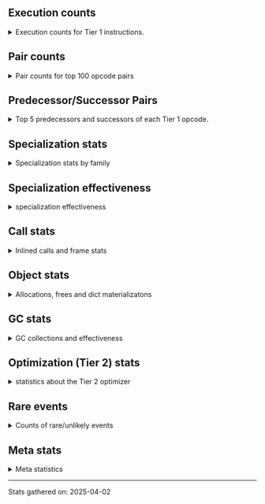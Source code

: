 ## Execution counts

<details>
<summary> Execution counts for Tier 1 instructions. </summary>


The "miss ratio" column shows the percentage of times the instruction
executed that it deoptimized. When this happens, the base unspecialized
instruction is not counted.

<table>
<thead>
<tr>
<th align="left">Name</th>
<th align="right">Base Count</th>
<th align="right">Head Count</th>
<th align="right">Change</th>
</tr>
</thead>
<tbody>
<tr>
<td align="left">POP_JUMP_IF_NONE</td>
<td align="right">9,499,479</td>
<td align="right">9,418,837</td>
<td align="right">-0.8%</td>
</tr>
<tr>
<td align="left">UNPACK_SEQUENCE</td>
<td align="right">8,969</td>
<td align="right">9,030</td>
<td align="right">0.7%</td>
</tr>
<tr>
<td align="left">JUMP_BACKWARD</td>
<td align="right">995</td>
<td align="right">1,000</td>
<td align="right">0.5%</td>
</tr>
<tr>
<td align="left">CONTAINS_OP</td>
<td align="right">17,441,303</td>
<td align="right">17,360,521</td>
<td align="right">-0.5%</td>
</tr>
<tr>
<td align="left">BINARY_OP</td>
<td align="right">45,879,078</td>
<td align="right">45,705,034</td>
<td align="right">-0.4%</td>
</tr>
<tr>
<td align="left">COMPARE_OP</td>
<td align="right">30,512,597</td>
<td align="right">30,426,957</td>
<td align="right">-0.3%</td>
</tr>
<tr>
<td align="left">LOAD_ATTR_METHOD_WITH_VALUES</td>
<td align="right">35,679,702</td>
<td align="right">35,595,379</td>
<td align="right">-0.2%</td>
</tr>
<tr>
<td align="left">COMPARE_OP_INT</td>
<td align="right">40,097,086</td>
<td align="right">40,183,803</td>
<td align="right">0.2%</td>
</tr>
<tr>
<td align="left">BINARY_OP_MULTIPLY_INT</td>
<td align="right">2,195,127</td>
<td align="right">2,199,528</td>
<td align="right">0.2%</td>
</tr>
<tr>
<td align="left">TO_BOOL_INT</td>
<td align="right">15,742,332</td>
<td align="right">15,772,524</td>
<td align="right">0.2%</td>
</tr>
<tr>
<td align="left">LOAD_FAST_LOAD_FAST</td>
<td align="right">198,717,296</td>
<td align="right">198,380,606</td>
<td align="right">-0.2%</td>
</tr>
<tr>
<td align="left">LOAD_DEREF</td>
<td align="right">53,309,579</td>
<td align="right">53,230,122</td>
<td align="right">-0.1%</td>
</tr>
<tr>
<td align="left">POP_TOP</td>
<td align="right">55,190,919</td>
<td align="right">55,108,939</td>
<td align="right">-0.1%</td>
</tr>
<tr>
<td align="left">CALL_PY_EXACT_ARGS</td>
<td align="right">52,907,424</td>
<td align="right">52,829,550</td>
<td align="right">-0.1%</td>
</tr>
<tr>
<td align="left">BINARY_OP_SUBTRACT_INT</td>
<td align="right">1,811,423</td>
<td align="right">1,813,804</td>
<td align="right">0.1%</td>
</tr>
<tr>
<td align="left">BUILD_SET</td>
<td align="right">40,281</td>
<td align="right">40,331</td>
<td align="right">0.1%</td>
</tr>
<tr>
<td align="left">FOR_ITER</td>
<td align="right">81,824,862</td>
<td align="right">81,731,724</td>
<td align="right">-0.1%</td>
</tr>
<tr>
<td align="left">UNPACK_SEQUENCE_TWO_TUPLE</td>
<td align="right">82,310,259</td>
<td align="right">82,231,936</td>
<td align="right">-0.1%</td>
</tr>
<tr>
<td align="left">STORE_FAST_STORE_FAST</td>
<td align="right">83,820,777</td>
<td align="right">83,741,428</td>
<td align="right">-0.1%</td>
</tr>
<tr>
<td align="left">LOAD_GLOBAL</td>
<td align="right">18,066</td>
<td align="right">18,083</td>
<td align="right">0.1%</td>
</tr>
<tr>
<td align="left">CALL_BOUND_METHOD_GENERAL</td>
<td align="right">165,663</td>
<td align="right">165,515</td>
<td align="right">-0.1%</td>
</tr>
<tr>
<td align="left">BINARY_OP_SUBSCR_GETITEM</td>
<td align="right">20,674</td>
<td align="right">20,692</td>
<td align="right">0.1%</td>
</tr>
<tr>
<td align="left">LOAD_ATTR_MODULE</td>
<td align="right">494,058</td>
<td align="right">493,676</td>
<td align="right">-0.1%</td>
</tr>
<tr>
<td align="left">BINARY_OP_EXTEND</td>
<td align="right">744,937</td>
<td align="right">744,373</td>
<td align="right">-0.1%</td>
</tr>
<tr>
<td align="left">LOAD_ATTR_NONDESCRIPTOR_WITH_VALUES</td>
<td align="right">1,222,667</td>
<td align="right">1,221,766</td>
<td align="right">-0.1%</td>
</tr>
<tr>
<td align="left">POP_JUMP_IF_FALSE</td>
<td align="right">232,691,663</td>
<td align="right">232,528,213</td>
<td align="right">-0.1%</td>
</tr>
<tr>
<td align="left">RESUME</td>
<td align="right">2,957</td>
<td align="right">2,959</td>
<td align="right">0.1%</td>
</tr>
<tr>
<td align="left">JUMP_BACKWARD_NO_JIT</td>
<td align="right">135,263,839</td>
<td align="right">135,174,755</td>
<td align="right">-0.1%</td>
</tr>
<tr>
<td align="left">LOAD_CONST_IMMORTAL</td>
<td align="right">123,565,770</td>
<td align="right">123,489,018</td>
<td align="right">-0.1%</td>
</tr>
<tr>
<td align="left">FOR_ITER_TUPLE</td>
<td align="right">27,140,198</td>
<td align="right">27,127,666</td>
<td align="right">-0.0%</td>
</tr>
<tr>
<td align="left">FOR_ITER_LIST</td>
<td align="right">48,498,677</td>
<td align="right">48,520,504</td>
<td align="right">0.0%</td>
</tr>
<tr>
<td align="left">LOAD_COMMON_CONSTANT</td>
<td align="right">7,929,867</td>
<td align="right">7,933,393</td>
<td align="right">0.0%</td>
</tr>
<tr>
<td align="left">UNPACK_SEQUENCE_TUPLE</td>
<td align="right">1,288,083</td>
<td align="right">1,287,512</td>
<td align="right">-0.0%</td>
</tr>
<tr>
<td align="left">RETURN_VALUE</td>
<td align="right">181,945,975</td>
<td align="right">181,865,474</td>
<td align="right">-0.0%</td>
</tr>
<tr>
<td align="left">SET_FUNCTION_ATTRIBUTE</td>
<td align="right">8,093,570</td>
<td align="right">8,097,092</td>
<td align="right">0.0%</td>
</tr>
<tr>
<td align="left">CHECK_EXC_MATCH</td>
<td align="right">655,243</td>
<td align="right">655,526</td>
<td align="right">0.0%</td>
</tr>
<tr>
<td align="left">POP_EXCEPT</td>
<td align="right">655,243</td>
<td align="right">655,526</td>
<td align="right">0.0%</td>
</tr>
<tr>
<td align="left">PUSH_EXC_INFO</td>
<td align="right">655,243</td>
<td align="right">655,526</td>
<td align="right">0.0%</td>
</tr>
<tr>
<td align="left">RESUME_CHECK</td>
<td align="right">199,286,741</td>
<td align="right">199,207,037</td>
<td align="right">-0.0%</td>
</tr>
<tr>
<td align="left">MAKE_FUNCTION</td>
<td align="right">11,016,837</td>
<td align="right">11,020,548</td>
<td align="right">0.0%</td>
</tr>
<tr>
<td align="left">RETURN_GENERATOR</td>
<td align="right">11,105,866</td>
<td align="right">11,109,513</td>
<td align="right">0.0%</td>
</tr>
<tr>
<td align="left">CALL_METHOD_DESCRIPTOR_FAST</td>
<td align="right">17,943,004</td>
<td align="right">17,937,291</td>
<td align="right">-0.0%</td>
</tr>
<tr>
<td align="left">COPY</td>
<td align="right">11,624,412</td>
<td align="right">11,627,903</td>
<td align="right">0.0%</td>
</tr>
<tr>
<td align="left">RAISE_VARARGS</td>
<td align="right">83,105</td>
<td align="right">83,127</td>
<td align="right">0.0%</td>
</tr>
<tr>
<td align="left">CALL_METHOD_DESCRIPTOR_O</td>
<td align="right">15,009,864</td>
<td align="right">15,005,977</td>
<td align="right">-0.0%</td>
</tr>
<tr>
<td align="left">JUMP_FORWARD</td>
<td align="right">12,440,320</td>
<td align="right">12,443,539</td>
<td align="right">0.0%</td>
</tr>
<tr>
<td align="left">CONTAINS_OP_SET</td>
<td align="right">78,658</td>
<td align="right">78,678</td>
<td align="right">0.0%</td>
</tr>
<tr>
<td align="left">STORE_ATTR</td>
<td align="right">175,296</td>
<td align="right">175,335</td>
<td align="right">0.0%</td>
</tr>
<tr>
<td align="left">POP_JUMP_IF_NOT_NONE</td>
<td align="right">36,649,416</td>
<td align="right">36,641,713</td>
<td align="right">-0.0%</td>
</tr>
<tr>
<td align="left">BINARY_OP_ADD_INT</td>
<td align="right">9,990,459</td>
<td align="right">9,992,411</td>
<td align="right">0.0%</td>
</tr>
<tr>
<td align="left">BUILD_TUPLE</td>
<td align="right">44,857,526</td>
<td align="right">44,848,798</td>
<td align="right">-0.0%</td>
</tr>
<tr>
<td align="left">END_FOR</td>
<td align="right">2,995,223</td>
<td align="right">2,994,677</td>
<td align="right">-0.0%</td>
</tr>
<tr>
<td align="left">LOAD_CONST</td>
<td align="right">11,076</td>
<td align="right">11,074</td>
<td align="right">-0.0%</td>
</tr>
<tr>
<td align="left">BINARY_OP_SUBSCR_LIST_INT</td>
<td align="right">23,383,938</td>
<td align="right">23,387,794</td>
<td align="right">0.0%</td>
</tr>
<tr>
<td align="left">COPY_FREE_VARS</td>
<td align="right">24,749,037</td>
<td align="right">24,752,889</td>
<td align="right">0.0%</td>
</tr>
<tr>
<td align="left">UNPACK_SEQUENCE_LIST</td>
<td align="right">141,389</td>
<td align="right">141,410</td>
<td align="right">0.0%</td>
</tr>
<tr>
<td align="left">LOAD_FAST</td>
<td align="right">751,615,735</td>
<td align="right">751,509,000</td>
<td align="right">-0.0%</td>
</tr>
<tr>
<td align="left">CALL_BUILTIN_FAST_WITH_KEYWORDS</td>
<td align="right">4,469,516</td>
<td align="right">4,468,952</td>
<td align="right">-0.0%</td>
</tr>
<tr>
<td align="left">CALL</td>
<td align="right">23,808</td>
<td align="right">23,805</td>
<td align="right">-0.0%</td>
</tr>
<tr>
<td align="left">LIST_EXTEND</td>
<td align="right">1,029,012</td>
<td align="right">1,029,141</td>
<td align="right">0.0%</td>
</tr>
<tr>
<td align="left">CALL_INTRINSIC_1</td>
<td align="right">1,029,903</td>
<td align="right">1,030,032</td>
<td align="right">0.0%</td>
</tr>
<tr>
<td align="left">LOAD_CONST_MORTAL</td>
<td align="right">25,932,515</td>
<td align="right">25,935,682</td>
<td align="right">0.0%</td>
</tr>
<tr>
<td align="left">IS_OP</td>
<td align="right">45,127,386</td>
<td align="right">45,132,068</td>
<td align="right">0.0%</td>
</tr>
<tr>
<td align="left">TO_BOOL_NONE</td>
<td align="right">2,007,526</td>
<td align="right">2,007,321</td>
<td align="right">-0.0%</td>
</tr>
<tr>
<td align="left">CALL_BUILTIN_CLASS</td>
<td align="right">6,831,323</td>
<td align="right">6,830,652</td>
<td align="right">-0.0%</td>
</tr>
<tr>
<td align="left">LOAD_ATTR_METHOD_NO_DICT</td>
<td align="right">71,956,024</td>
<td align="right">71,949,568</td>
<td align="right">-0.0%</td>
</tr>
<tr>
<td align="left">MAKE_CELL</td>
<td align="right">4,497,196</td>
<td align="right">4,497,565</td>
<td align="right">0.0%</td>
</tr>
<tr>
<td align="left">TO_BOOL_ALWAYS_TRUE</td>
<td align="right">172,081</td>
<td align="right">172,094</td>
<td align="right">0.0%</td>
</tr>
<tr>
<td align="left">EXIT_INIT_CHECK</td>
<td align="right">654,428</td>
<td align="right">654,474</td>
<td align="right">0.0%</td>
</tr>
<tr>
<td align="left">CALL_ALLOC_AND_ENTER_INIT</td>
<td align="right">654,444</td>
<td align="right">654,490</td>
<td align="right">0.0%</td>
</tr>
<tr>
<td align="left">BINARY_OP_SUBSCR_DICT</td>
<td align="right">2,617,205</td>
<td align="right">2,617,022</td>
<td align="right">-0.0%</td>
</tr>
<tr>
<td align="left">MAP_ADD</td>
<td align="right">6,241,659</td>
<td align="right">6,242,085</td>
<td align="right">0.0%</td>
</tr>
<tr>
<td align="left">CALL_PY_GENERAL</td>
<td align="right">4,002,166</td>
<td align="right">4,001,907</td>
<td align="right">-0.0%</td>
</tr>
<tr>
<td align="left">LOAD_ATTR_PROPERTY</td>
<td align="right">21,695,576</td>
<td align="right">21,696,976</td>
<td align="right">0.0%</td>
</tr>
<tr>
<td align="left">POP_ITER</td>
<td align="right">44,487,981</td>
<td align="right">44,485,179</td>
<td align="right">-0.0%</td>
</tr>
<tr>
<td align="left">STORE_ATTR_SLOT</td>
<td align="right">6,622,817</td>
<td align="right">6,622,447</td>
<td align="right">-0.0%</td>
</tr>
<tr>
<td align="left">LOAD_SMALL_INT</td>
<td align="right">49,300,145</td>
<td align="right">49,297,632</td>
<td align="right">-0.0%</td>
</tr>
<tr>
<td align="left">LIST_APPEND</td>
<td align="right">4,030,870</td>
<td align="right">4,031,058</td>
<td align="right">0.0%</td>
</tr>
<tr>
<td align="left">JUMP_BACKWARD_NO_INTERRUPT</td>
<td align="right">745,965</td>
<td align="right">745,999</td>
<td align="right">0.0%</td>
</tr>
<tr>
<td align="left">YIELD_VALUE</td>
<td align="right">17,676,246</td>
<td align="right">17,677,047</td>
<td align="right">0.0%</td>
</tr>
<tr>
<td align="left">FOR_ITER_RANGE</td>
<td align="right">8,978,551</td>
<td align="right">8,978,954</td>
<td align="right">0.0%</td>
</tr>
<tr>
<td align="left">LOAD_ATTR_CLASS</td>
<td align="right">1,389,754</td>
<td align="right">1,389,692</td>
<td align="right">-0.0%</td>
</tr>
<tr>
<td align="left">STORE_ATTR_INSTANCE_VALUE</td>
<td align="right">2,281,438</td>
<td align="right">2,281,527</td>
<td align="right">0.0%</td>
</tr>
<tr>
<td align="left">STORE_SUBSCR_LIST_INT</td>
<td align="right">15,985,933</td>
<td align="right">15,986,520</td>
<td align="right">0.0%</td>
</tr>
<tr>
<td align="left">LOAD_ATTR_INSTANCE_VALUE</td>
<td align="right">6,025,834</td>
<td align="right">6,026,049</td>
<td align="right">0.0%</td>
</tr>
<tr>
<td align="left">STORE_FAST_LOAD_FAST</td>
<td align="right">3,325,044</td>
<td align="right">3,325,161</td>
<td align="right">0.0%</td>
</tr>
<tr>
<td align="left">UNARY_NEGATIVE</td>
<td align="right">461,728</td>
<td align="right">461,743</td>
<td align="right">0.0%</td>
</tr>
<tr>
<td align="left">CALL_LIST_APPEND</td>
<td align="right">19,077,552</td>
<td align="right">19,076,955</td>
<td align="right">-0.0%</td>
</tr>
<tr>
<td align="left">GET_YIELD_FROM_ITER</td>
<td align="right">389,883</td>
<td align="right">389,871</td>
<td align="right">-0.0%</td>
</tr>
<tr>
<td align="left">LOAD_GLOBAL_BUILTIN</td>
<td align="right">178,612,503</td>
<td align="right">178,617,932</td>
<td align="right">0.0%</td>
</tr>
<tr>
<td align="left">CALL_TYPE_1</td>
<td align="right">12,709,207</td>
<td align="right">12,709,565</td>
<td align="right">0.0%</td>
</tr>
<tr>
<td align="left">TO_BOOL_BOOL</td>
<td align="right">149,950,122</td>
<td align="right">149,954,301</td>
<td align="right">0.0%</td>
</tr>
<tr>
<td align="left">POP_JUMP_IF_TRUE</td>
<td align="right">80,953,430</td>
<td align="right">80,955,629</td>
<td align="right">0.0%</td>
</tr>
<tr>
<td align="left">STORE_DEREF</td>
<td align="right">6,787,103</td>
<td align="right">6,787,274</td>
<td align="right">0.0%</td>
</tr>
<tr>
<td align="left">GET_ITER</td>
<td align="right">64,308,895</td>
<td align="right">64,310,434</td>
<td align="right">0.0%</td>
</tr>
<tr>
<td align="left">SWAP</td>
<td align="right">35,437,722</td>
<td align="right">35,438,531</td>
<td align="right">0.0%</td>
</tr>
<tr>
<td align="left">LOAD_SUPER_ATTR_ATTR</td>
<td align="right">942,636</td>
<td align="right">942,656</td>
<td align="right">0.0%</td>
</tr>
<tr>
<td align="left">BUILD_LIST</td>
<td align="right">16,943,677</td>
<td align="right">16,944,027</td>
<td align="right">0.0%</td>
</tr>
<tr>
<td align="left">CALL_FUNCTION_EX</td>
<td align="right">21,977,064</td>
<td align="right">21,977,511</td>
<td align="right">0.0%</td>
</tr>
<tr>
<td align="left">BINARY_OP_SUBSCR_TUPLE_INT</td>
<td align="right">6,744,226</td>
<td align="right">6,744,359</td>
<td align="right">0.0%</td>
</tr>
<tr>
<td align="left">CALL_BOUND_METHOD_EXACT_ARGS</td>
<td align="right">18,632,008</td>
<td align="right">18,632,368</td>
<td align="right">0.0%</td>
</tr>
<tr>
<td align="left">TO_BOOL</td>
<td align="right">9,778,286</td>
<td align="right">9,778,098</td>
<td align="right">-0.0%</td>
</tr>
<tr>
<td align="left">LOAD_GLOBAL_MODULE</td>
<td align="right">113,101,914</td>
<td align="right">113,099,769</td>
<td align="right">-0.0%</td>
</tr>
<tr>
<td align="left">IMPORT_FROM</td>
<td align="right">6,589,600</td>
<td align="right">6,589,477</td>
<td align="right">-0.0%</td>
</tr>
<tr>
<td align="left">CALL_ISINSTANCE</td>
<td align="right">52,114,353</td>
<td align="right">52,115,196</td>
<td align="right">0.0%</td>
</tr>
<tr>
<td align="left">SEND_GEN</td>
<td align="right">746,300</td>
<td align="right">746,288</td>
<td align="right">-0.0%</td>
</tr>
<tr>
<td align="left">INTERPRETER_EXIT</td>
<td align="right">78,788,271</td>
<td align="right">78,789,525</td>
<td align="right">0.0%</td>
</tr>
<tr>
<td align="left">LOAD_ATTR_CLASS_WITH_METACLASS_CHECK</td>
<td align="right">16,016,874</td>
<td align="right">16,017,127</td>
<td align="right">0.0%</td>
</tr>
<tr>
<td align="left">IMPORT_NAME</td>
<td align="right">5,753,084</td>
<td align="right">5,752,996</td>
<td align="right">-0.0%</td>
</tr>
<tr>
<td align="left">CALL_KW_NON_PY</td>
<td align="right">597,622</td>
<td align="right">597,631</td>
<td align="right">0.0%</td>
</tr>
<tr>
<td align="left">CALL_BUILTIN_O</td>
<td align="right">10,873,599</td>
<td align="right">10,873,760</td>
<td align="right">0.0%</td>
</tr>
<tr>
<td align="left">CALL_TUPLE_1</td>
<td align="right">4,612,854</td>
<td align="right">4,612,922</td>
<td align="right">0.0%</td>
</tr>
<tr>
<td align="left">STORE_SUBSCR</td>
<td align="right">2,585,408</td>
<td align="right">2,585,370</td>
<td align="right">-0.0%</td>
</tr>
<tr>
<td align="left">COMPARE_OP_STR</td>
<td align="right">10,916,784</td>
<td align="right">10,916,626</td>
<td align="right">-0.0%</td>
</tr>
<tr>
<td align="left">CALL_LEN</td>
<td align="right">21,985,564</td>
<td align="right">21,985,853</td>
<td align="right">0.0%</td>
</tr>
<tr>
<td align="left">EXTENDED_ARG</td>
<td align="right">18,601,711</td>
<td align="right">18,601,945</td>
<td align="right">0.0%</td>
</tr>
<tr>
<td align="left">DICT_MERGE</td>
<td align="right">18,313,993</td>
<td align="right">18,314,214</td>
<td align="right">0.0%</td>
</tr>
<tr>
<td align="left">CALL_BUILTIN_FAST</td>
<td align="right">33,146,282</td>
<td align="right">33,146,674</td>
<td align="right">0.0%</td>
</tr>
<tr>
<td align="left">CALL_METHOD_DESCRIPTOR_NOARGS</td>
<td align="right">23,126,100</td>
<td align="right">23,126,373</td>
<td align="right">0.0%</td>
</tr>
<tr>
<td align="left">LOAD_FAST_AND_CLEAR</td>
<td align="right">13,162,682</td>
<td align="right">13,162,824</td>
<td align="right">0.0%</td>
</tr>
<tr>
<td align="left">NOP</td>
<td align="right">26,231,361</td>
<td align="right">26,231,625</td>
<td align="right">0.0%</td>
</tr>
<tr>
<td align="left">LOAD_ATTR</td>
<td align="right">70,801,089</td>
<td align="right">70,801,668</td>
<td align="right">0.0%</td>
</tr>
<tr>
<td align="left">PUSH_NULL</td>
<td align="right">38,529,514</td>
<td align="right">38,529,807</td>
<td align="right">0.0%</td>
</tr>
<tr>
<td align="left">CONTAINS_OP_DICT</td>
<td align="right">23,421,971</td>
<td align="right">23,421,804</td>
<td align="right">-0.0%</td>
</tr>
<tr>
<td align="left">BUILD_MAP</td>
<td align="right">26,730,263</td>
<td align="right">26,730,441</td>
<td align="right">0.0%</td>
</tr>
<tr>
<td align="left">FOR_ITER_GEN</td>
<td align="right">19,077,929</td>
<td align="right">19,078,044</td>
<td align="right">0.0%</td>
</tr>
<tr>
<td align="left">UNARY_NOT</td>
<td align="right">4,181,710</td>
<td align="right">4,181,685</td>
<td align="right">-0.0%</td>
</tr>
<tr>
<td align="left">LOAD_ATTR_NONDESCRIPTOR_NO_DICT</td>
<td align="right">46,410,151</td>
<td align="right">46,410,400</td>
<td align="right">0.0%</td>
</tr>
<tr>
<td align="left">LOAD_ATTR_SLOT</td>
<td align="right">75,573,898</td>
<td align="right">75,574,274</td>
<td align="right">0.0%</td>
</tr>
<tr>
<td align="left">COMPARE_OP_FLOAT</td>
<td align="right">427,540</td>
<td align="right">427,542</td>
<td align="right">0.0%</td>
</tr>
<tr>
<td align="left">STORE_FAST</td>
<td align="right">273,581,533</td>
<td align="right">273,580,307</td>
<td align="right">-0.0%</td>
</tr>
<tr>
<td align="left">CALL_NON_PY_GENERAL</td>
<td align="right">17,450,383</td>
<td align="right">17,450,316</td>
<td align="right">-0.0%</td>
</tr>
<tr>
<td align="left">CALL_KW_PY</td>
<td align="right">7,541,359</td>
<td align="right">7,541,334</td>
<td align="right">-0.0%</td>
</tr>
<tr>
<td align="left">STORE_SUBSCR_DICT</td>
<td align="right">1,754,533</td>
<td align="right">1,754,530</td>
<td align="right">-0.0%</td>
</tr>
<tr>
<td align="left">LOAD_FAST_CHECK</td>
<td align="right">1,244,530</td>
<td align="right">1,244,532</td>
<td align="right">0.0%</td>
</tr>
<tr>
<td align="left">TO_BOOL_LIST</td>
<td align="right">2,008,515</td>
<td align="right">2,008,518</td>
<td align="right">0.0%</td>
</tr>
<tr>
<td align="left">LOAD_SUPER_ATTR_METHOD</td>
<td align="right">1,323,316</td>
<td align="right">1,323,316</td>
<td align="right">0.0%</td>
</tr>
<tr>
<td align="left">DELETE_FAST</td>
<td align="right">1,036,043</td>
<td align="right">1,036,043</td>
<td align="right">0.0%</td>
</tr>
<tr>
<td align="left">BINARY_OP_ADD_UNICODE</td>
<td align="right">389,282</td>
<td align="right">389,282</td>
<td align="right">0.0%</td>
</tr>
<tr>
<td align="left">END_SEND</td>
<td align="right">372,870</td>
<td align="right">372,870</td>
<td align="right">0.0%</td>
</tr>
<tr>
<td align="left">TO_BOOL_STR</td>
<td align="right">339,900</td>
<td align="right">339,900</td>
<td align="right">0.0%</td>
</tr>
<tr>
<td align="left">SEND</td>
<td align="right">270,096</td>
<td align="right">270,096</td>
<td align="right">0.0%</td>
</tr>
<tr>
<td align="left">FORMAT_SIMPLE</td>
<td align="right">178,536</td>
<td align="right">178,536</td>
<td align="right">0.0%</td>
</tr>
<tr>
<td align="left">CONVERT_VALUE</td>
<td align="right">178,534</td>
<td align="right">178,534</td>
<td align="right">0.0%</td>
</tr>
<tr>
<td align="left">CALL_STR_1</td>
<td align="right">133,724</td>
<td align="right">133,724</td>
<td align="right">0.0%</td>
</tr>
<tr>
<td align="left">BUILD_STRING</td>
<td align="right">89,010</td>
<td align="right">89,010</td>
<td align="right">0.0%</td>
</tr>
<tr>
<td align="left">SET_ADD</td>
<td align="right">14,629</td>
<td align="right">14,629</td>
<td align="right">0.0%</td>
</tr>
<tr>
<td align="left">BINARY_SLICE</td>
<td align="right">10,217</td>
<td align="right">10,217</td>
<td align="right">0.0%</td>
</tr>
<tr>
<td align="left">STORE_NAME</td>
<td align="right">9,212</td>
<td align="right">9,212</td>
<td align="right">0.0%</td>
</tr>
<tr>
<td align="left">LOAD_NAME</td>
<td align="right">8,941</td>
<td align="right">8,941</td>
<td align="right">0.0%</td>
</tr>
<tr>
<td align="left">LOAD_SPECIAL</td>
<td align="right">4,150</td>
<td align="right">4,150</td>
<td align="right">0.0%</td>
</tr>
<tr>
<td align="left">CALL_METHOD_DESCRIPTOR_FAST_WITH_KEYWORDS</td>
<td align="right">2,645</td>
<td align="right">2,645</td>
<td align="right">0.0%</td>
</tr>
<tr>
<td align="left">RERAISE</td>
<td align="right">1,679</td>
<td align="right">1,679</td>
<td align="right">0.0%</td>
</tr>
<tr>
<td align="left">BINARY_OP_SUBSCR_STR_INT</td>
<td align="right">1,455</td>
<td align="right">1,455</td>
<td align="right">0.0%</td>
</tr>
<tr>
<td align="left">CALL_KW</td>
<td align="right">1,444</td>
<td align="right">1,444</td>
<td align="right">0.0%</td>
</tr>
<tr>
<td align="left">DELETE_SUBSCR</td>
<td align="right">1,055</td>
<td align="right">1,055</td>
<td align="right">0.0%</td>
</tr>
<tr>
<td align="left">STORE_SLICE</td>
<td align="right">591</td>
<td align="right">591</td>
<td align="right">0.0%</td>
</tr>
<tr>
<td align="left">BINARY_OP_SUBTRACT_FLOAT</td>
<td align="right">447</td>
<td align="right">447</td>
<td align="right">0.0%</td>
</tr>
<tr>
<td align="left">CALL_KW_BOUND_METHOD</td>
<td align="right">394</td>
<td align="right">394</td>
<td align="right">0.0%</td>
</tr>
<tr>
<td align="left">BINARY_OP_ADD_FLOAT</td>
<td align="right">255</td>
<td align="right">255</td>
<td align="right">0.0%</td>
</tr>
<tr>
<td align="left">BUILD_SLICE</td>
<td align="right">200</td>
<td align="right">200</td>
<td align="right">0.0%</td>
</tr>
<tr>
<td align="left">LOAD_BUILD_CLASS</td>
<td align="right">133</td>
<td align="right">133</td>
<td align="right">0.0%</td>
</tr>
<tr>
<td align="left">LOAD_LOCALS</td>
<td align="right">127</td>
<td align="right">127</td>
<td align="right">0.0%</td>
</tr>
<tr>
<td align="left">BINARY_OP_INPLACE_ADD_UNICODE</td>
<td align="right">102</td>
<td align="right">102</td>
<td align="right">0.0%</td>
</tr>
<tr>
<td align="left">LOAD_ATTR_METHOD_LAZY_DICT</td>
<td align="right">92</td>
<td align="right">92</td>
<td align="right">0.0%</td>
</tr>
<tr>
<td align="left">LOAD_SUPER_ATTR</td>
<td align="right">60</td>
<td align="right">60</td>
<td align="right">0.0%</td>
</tr>
<tr>
<td align="left">DELETE_NAME</td>
<td align="right">6</td>
<td align="right">6</td>
<td align="right">0.0%</td>
</tr>
<tr>
<td align="left">BINARY_OP_MULTIPLY_FLOAT</td>
<td align="right">3</td>
<td align="right">3</td>
<td align="right">0.0%</td>
</tr>
<tr>
<td align="left">DICT_UPDATE</td>
<td align="right">1</td>
<td align="right">1</td>
<td align="right">0.0%</td>
</tr>
<tr>
<td align="left">STORE_GLOBAL</td>
<td align="right">1</td>
<td align="right">1</td>
<td align="right">0.0%</td>
</tr>
</tbody>
</table>


</details>

## Pair counts

<details>
<summary> Pair counts for top 100 opcode pairs </summary>


Pairs of specialized operations that deoptimize and are then followed by
the corresponding unspecialized instruction are not counted as pairs.

Not included in comparative output.


</details>

## Predecessor/Successor Pairs

<details>
<summary> Top 5 predecessors and successors of each Tier 1 opcode. </summary>


This does not include the unspecialized instructions that occur after a
specialized instruction deoptimizes.

Not included in comparative output.


</details>

## Specialization stats

<details>
<summary> Specialization stats by family </summary>

### BINARY_OP

<details>
<summary> specialization stats for BINARY_OP family </summary>

<table>
<thead>
<tr>
<th align="left">Kind</th>
<th align="right">Base Count</th>
<th align="right">Base Ratio</th>
<th align="right">Head Count</th>
<th align="right">Head Ratio</th>
<th align="right">Change</th>
</tr>
</thead>
<tbody>
<tr>
<td align="left">
miss
<details>
<summary>ⓘ</summary>

Specialized instructions that deopt.
</details>
</td>
<td align="right">60,442</td>
<td align="right">0.1%</td>
<td align="right">586,805</td>
<td align="right">0.5%</td>
<td align="right">870.9%</td>
</tr>
<tr>
<td align="left">
hit
<details>
<summary>ⓘ</summary>

Specialized instructions that complete.
</details>
</td>
<td align="right">71,217,310</td>
<td align="right">60.8%</td>
<td align="right">70,706,788</td>
<td align="right">60.4%</td>
<td align="right">-0.7%</td>
</tr>
<tr>
<td align="left">
deferred
<details>
<summary>ⓘ</summary>

Lists the number of "deferred" (i.e. not specialized) instructions executed.
</details>
</td>
<td align="right">45,847,600</td>
<td align="right">39.1%</td>
<td align="right">45,673,613</td>
<td align="right">39.0%</td>
<td align="right">-0.4%</td>
</tr>
</tbody>
</table>

<table>
<thead>
<tr>
<th align="left">Success</th>
<th align="right">Base Count</th>
<th align="right">Base Ratio</th>
<th align="right">Head Count</th>
<th align="right">Head Ratio</th>
<th align="right">Change</th>
</tr>
</thead>
<tbody>
<tr>
<td align="left">Success</td>
<td align="right">3,236</td>
<td align="right">9.9%</td>
<td align="right">13,041</td>
<td align="right">30.8%</td>
<td align="right">303.0%</td>
</tr>
<tr>
<td align="left">Failure</td>
<td align="right">29,384</td>
<td align="right">90.1%</td>
<td align="right">29,329</td>
<td align="right">69.2%</td>
<td align="right">-0.2%</td>
</tr>
</tbody>
</table>

<table>
<thead>
<tr>
<th align="left">Failure kind</th>
<th align="right">Base Count</th>
<th align="right">Base Ratio</th>
<th align="right">Head Count</th>
<th align="right">Head Ratio</th>
<th align="right">Change</th>
</tr>
</thead>
<tbody>
<tr>
<td align="left">subscr list slice</td>
<td align="right">278</td>
<td align="right">0.9%</td>
<td align="right">269</td>
<td align="right">0.9%</td>
<td align="right">-3.2%</td>
</tr>
<tr>
<td align="left">and other</td>
<td align="right">209</td>
<td align="right">0.7%</td>
<td align="right">211</td>
<td align="right">0.7%</td>
<td align="right">1.0%</td>
</tr>
<tr>
<td align="left">subtract different types</td>
<td align="right">563</td>
<td align="right">1.9%</td>
<td align="right">567</td>
<td align="right">1.9%</td>
<td align="right">0.7%</td>
</tr>
<tr>
<td align="left">add different types</td>
<td align="right">1,004</td>
<td align="right">3.4%</td>
<td align="right">998</td>
<td align="right">3.4%</td>
<td align="right">-0.6%</td>
</tr>
<tr>
<td align="left">subscr</td>
<td align="right">6,350</td>
<td align="right">21.6%</td>
<td align="right">6,313</td>
<td align="right">21.5%</td>
<td align="right">-0.6%</td>
</tr>
<tr>
<td align="left">subscr tuple slice</td>
<td align="right">625</td>
<td align="right">2.1%</td>
<td align="right">622</td>
<td align="right">2.1%</td>
<td align="right">-0.5%</td>
</tr>
<tr>
<td align="left">remainder</td>
<td align="right">708</td>
<td align="right">2.4%</td>
<td align="right">705</td>
<td align="right">2.4%</td>
<td align="right">-0.4%</td>
</tr>
<tr>
<td align="left">rshift</td>
<td align="right">1,209</td>
<td align="right">4.1%</td>
<td align="right">1,212</td>
<td align="right">4.1%</td>
<td align="right">0.2%</td>
</tr>
<tr>
<td align="left">and int</td>
<td align="right">3,900</td>
<td align="right">13.3%</td>
<td align="right">3,896</td>
<td align="right">13.3%</td>
<td align="right">-0.1%</td>
</tr>
<tr>
<td align="left">add other</td>
<td align="right">2,902</td>
<td align="right">9.9%</td>
<td align="right">2,900</td>
<td align="right">9.9%</td>
<td align="right">-0.1%</td>
</tr>
<tr>
<td align="left">subtract other</td>
<td align="right">3,221</td>
<td align="right">11.0%</td>
<td align="right">3,221</td>
<td align="right">11.0%</td>
<td align="right">0.0%</td>
</tr>
<tr>
<td align="left">multiply different types</td>
<td align="right">2,353</td>
<td align="right">8.0%</td>
<td align="right">2,353</td>
<td align="right">8.0%</td>
<td align="right">0.0%</td>
</tr>
<tr>
<td align="left">or</td>
<td align="right">2,225</td>
<td align="right">7.6%</td>
<td align="right">2,225</td>
<td align="right">7.6%</td>
<td align="right">0.0%</td>
</tr>
<tr>
<td align="left">true divide different types</td>
<td align="right">1,086</td>
<td align="right">3.7%</td>
<td align="right">1,086</td>
<td align="right">3.7%</td>
<td align="right">0.0%</td>
</tr>
<tr>
<td align="left">power</td>
<td align="right">982</td>
<td align="right">3.3%</td>
<td align="right">982</td>
<td align="right">3.3%</td>
<td align="right">0.0%</td>
</tr>
<tr>
<td align="left">multiply other</td>
<td align="right">738</td>
<td align="right">2.5%</td>
<td align="right">738</td>
<td align="right">2.5%</td>
<td align="right">0.0%</td>
</tr>
<tr>
<td align="left">out of range</td>
<td align="right">422</td>
<td align="right">1.4%</td>
<td align="right">422</td>
<td align="right">1.4%</td>
<td align="right">0.0%</td>
</tr>
<tr>
<td align="left">floor divide</td>
<td align="right">363</td>
<td align="right">1.2%</td>
<td align="right">363</td>
<td align="right">1.2%</td>
<td align="right">0.0%</td>
</tr>
<tr>
<td align="left">true divide other</td>
<td align="right">155</td>
<td align="right">0.5%</td>
<td align="right">155</td>
<td align="right">0.5%</td>
<td align="right">0.0%</td>
</tr>
<tr>
<td align="left">lshift</td>
<td align="right">91</td>
<td align="right">0.3%</td>
<td align="right">91</td>
<td align="right">0.3%</td>
<td align="right">0.0%</td>
</tr>
</tbody>
</table>


</details>

### BINARY_SLICE

<details>
<summary> specialization stats for BINARY_SLICE family </summary>

<table>
<thead>
<tr>
<th align="left">Kind</th>
<th align="right">Base Count</th>
<th align="right">Base Ratio</th>
<th align="right">Head Count</th>
<th align="right">Head Ratio</th>
<th align="right">Change</th>
</tr>
</thead>
<tbody>
<tr>
<td align="left">
deferred
<details>
<summary>ⓘ</summary>

Lists the number of "deferred" (i.e. not specialized) instructions executed.
</details>
</td>
<td align="right">10,217</td>
<td align="right">100.0%</td>
<td align="right">10,217</td>
<td align="right">100.0%</td>
<td align="right">0.0%</td>
</tr>
</tbody>
</table>


</details>

### CALL

<details>
<summary> specialization stats for CALL family </summary>

<table>
<thead>
<tr>
<th align="left">Kind</th>
<th align="right">Base Count</th>
<th align="right">Base Ratio</th>
<th align="right">Head Count</th>
<th align="right">Head Ratio</th>
<th align="right">Change</th>
</tr>
</thead>
<tbody>
<tr>
<td align="left">
hit
<details>
<summary>ⓘ</summary>

Specialized instructions that complete.
</details>
</td>
<td align="right">276,448,694</td>
<td align="right">88.3%</td>
<td align="right">276,365,579</td>
<td align="right">88.3%</td>
<td align="right">-0.0%</td>
</tr>
<tr>
<td align="left">
deferred
<details>
<summary>ⓘ</summary>

Lists the number of "deferred" (i.e. not specialized) instructions executed.
</details>
</td>
<td align="right">35,811,670</td>
<td align="right">11.4%</td>
<td align="right">35,808,672</td>
<td align="right">11.4%</td>
<td align="right">-0.0%</td>
</tr>
<tr>
<td align="left">
miss
<details>
<summary>ⓘ</summary>

Specialized instructions that deopt.
</details>
</td>
<td align="right">36,491,684</td>
<td align="right">11.7%</td>
<td align="right">36,488,636</td>
<td align="right">11.7%</td>
<td align="right">-0.0%</td>
</tr>
</tbody>
</table>

<table>
<thead>
<tr>
<th align="left">Success</th>
<th align="right">Base Count</th>
<th align="right">Base Ratio</th>
<th align="right">Head Count</th>
<th align="right">Head Ratio</th>
<th align="right">Change</th>
</tr>
</thead>
<tbody>
<tr>
<td align="left">Success</td>
<td align="right">703,822</td>
<td align="right">100.0%</td>
<td align="right">703,769</td>
<td align="right">100.0%</td>
<td align="right">-0.0%</td>
</tr>
<tr>
<td align="left">Failure</td>
<td align="right">0</td>
<td align="right">0.0%</td>
<td align="right">0</td>
<td align="right">0.0%</td>
<td align="right"></td>
</tr>
</tbody>
</table>


</details>

### CALL_KW

<details>
<summary> specialization stats for CALL_KW family </summary>

<table>
<thead>
<tr>
<th align="left">Kind</th>
<th align="right">Base Count</th>
<th align="right">Base Ratio</th>
<th align="right">Head Count</th>
<th align="right">Head Ratio</th>
<th align="right">Change</th>
</tr>
</thead>
<tbody>
<tr>
<td align="left">
deferred
<details>
<summary>ⓘ</summary>

Lists the number of "deferred" (i.e. not specialized) instructions executed.
</details>
</td>
<td align="right">3,183</td>
<td align="right">74.9%</td>
<td align="right">3,183</td>
<td align="right">74.9%</td>
<td align="right">0.0%</td>
</tr>
<tr>
<td align="left">
miss
<details>
<summary>ⓘ</summary>

Specialized instructions that deopt.
</details>
</td>
<td align="right">2,805</td>
<td align="right">66.0%</td>
<td align="right">2,805</td>
<td align="right">66.0%</td>
<td align="right">0.0%</td>
</tr>
</tbody>
</table>

<table>
<thead>
<tr>
<th align="left">Success</th>
<th align="right">Base Count</th>
<th align="right">Base Ratio</th>
<th align="right">Head Count</th>
<th align="right">Head Ratio</th>
<th align="right">Change</th>
</tr>
</thead>
<tbody>
<tr>
<td align="left">Success</td>
<td align="right">1,066</td>
<td align="right">100.0%</td>
<td align="right">1,066</td>
<td align="right">100.0%</td>
<td align="right">0.0%</td>
</tr>
<tr>
<td align="left">Failure</td>
<td align="right">0</td>
<td align="right">0.0%</td>
<td align="right">0</td>
<td align="right">0.0%</td>
<td align="right"></td>
</tr>
</tbody>
</table>


</details>

### COMPARE_OP

<details>
<summary> specialization stats for COMPARE_OP family </summary>

<table>
<thead>
<tr>
<th align="left">Kind</th>
<th align="right">Base Count</th>
<th align="right">Base Ratio</th>
<th align="right">Head Count</th>
<th align="right">Head Ratio</th>
<th align="right">Change</th>
</tr>
</thead>
<tbody>
<tr>
<td align="left">
miss
<details>
<summary>ⓘ</summary>

Specialized instructions that deopt.
</details>
</td>
<td align="right">409,662</td>
<td align="right">0.5%</td>
<td align="right">5,034,436</td>
<td align="right">6.1%</td>
<td align="right">1,128.9%</td>
</tr>
<tr>
<td align="left">
hit
<details>
<summary>ⓘ</summary>

Specialized instructions that complete.
</details>
</td>
<td align="right">51,031,748</td>
<td align="right">62.3%</td>
<td align="right">46,493,535</td>
<td align="right">56.7%</td>
<td align="right">-8.9%</td>
</tr>
<tr>
<td align="left">
deferred
<details>
<summary>ⓘ</summary>

Lists the number of "deferred" (i.e. not specialized) instructions executed.
</details>
</td>
<td align="right">30,473,956</td>
<td align="right">37.2%</td>
<td align="right">30,388,089</td>
<td align="right">37.1%</td>
<td align="right">-0.3%</td>
</tr>
</tbody>
</table>

<table>
<thead>
<tr>
<th align="left">Success</th>
<th align="right">Base Count</th>
<th align="right">Base Ratio</th>
<th align="right">Head Count</th>
<th align="right">Head Ratio</th>
<th align="right">Change</th>
</tr>
</thead>
<tbody>
<tr>
<td align="left">Success</td>
<td align="right">8,849</td>
<td align="right">19.1%</td>
<td align="right">96,140</td>
<td align="right">71.8%</td>
<td align="right">986.5%</td>
</tr>
<tr>
<td align="left">Failure</td>
<td align="right">37,465</td>
<td align="right">80.9%</td>
<td align="right">37,719</td>
<td align="right">28.2%</td>
<td align="right">0.7%</td>
</tr>
</tbody>
</table>

<table>
<thead>
<tr>
<th align="left">Failure kind</th>
<th align="right">Base Count</th>
<th align="right">Base Ratio</th>
<th align="right">Head Count</th>
<th align="right">Head Ratio</th>
<th align="right">Change</th>
</tr>
</thead>
<tbody>
<tr>
<td align="left">set</td>
<td align="right">138</td>
<td align="right">0.4%</td>
<td align="right">134</td>
<td align="right">0.4%</td>
<td align="right">-2.9%</td>
</tr>
<tr>
<td align="left">big int</td>
<td align="right">14,102</td>
<td align="right">37.6%</td>
<td align="right">14,299</td>
<td align="right">37.9%</td>
<td align="right">1.4%</td>
</tr>
<tr>
<td align="left">bool</td>
<td align="right">1,467</td>
<td align="right">3.9%</td>
<td align="right">1,450</td>
<td align="right">3.8%</td>
<td align="right">-1.2%</td>
</tr>
<tr>
<td align="left">string</td>
<td align="right">7,480</td>
<td align="right">20.0%</td>
<td align="right">7,560</td>
<td align="right">20.0%</td>
<td align="right">1.1%</td>
</tr>
<tr>
<td align="left">baseobject</td>
<td align="right">115</td>
<td align="right">0.3%</td>
<td align="right">114</td>
<td align="right">0.3%</td>
<td align="right">-0.9%</td>
</tr>
<tr>
<td align="left">different types</td>
<td align="right">4,270</td>
<td align="right">11.4%</td>
<td align="right">4,266</td>
<td align="right">11.3%</td>
<td align="right">-0.1%</td>
</tr>
<tr>
<td align="left">other</td>
<td align="right">6,461</td>
<td align="right">17.2%</td>
<td align="right">6,464</td>
<td align="right">17.1%</td>
<td align="right">0.0%</td>
</tr>
<tr>
<td align="left">tuple</td>
<td align="right">3,159</td>
<td align="right">8.4%</td>
<td align="right">3,159</td>
<td align="right">8.4%</td>
<td align="right">0.0%</td>
</tr>
<tr>
<td align="left">float long</td>
<td align="right">138</td>
<td align="right">0.4%</td>
<td align="right">138</td>
<td align="right">0.4%</td>
<td align="right">0.0%</td>
</tr>
<tr>
<td align="left">list</td>
<td align="right">91</td>
<td align="right">0.2%</td>
<td align="right">91</td>
<td align="right">0.2%</td>
<td align="right">0.0%</td>
</tr>
<tr>
<td align="left">long float</td>
<td align="right">44</td>
<td align="right">0.1%</td>
<td align="right">44</td>
<td align="right">0.1%</td>
<td align="right">0.0%</td>
</tr>
</tbody>
</table>


</details>

### CONTAINS_OP

<details>
<summary> specialization stats for CONTAINS_OP family </summary>

<table>
<thead>
<tr>
<th align="left">Kind</th>
<th align="right">Base Count</th>
<th align="right">Base Ratio</th>
<th align="right">Head Count</th>
<th align="right">Head Ratio</th>
<th align="right">Change</th>
</tr>
</thead>
<tbody>
<tr>
<td align="left">
deferred
<details>
<summary>ⓘ</summary>

Lists the number of "deferred" (i.e. not specialized) instructions executed.
</details>
</td>
<td align="right">17,434,222</td>
<td align="right">42.6%</td>
<td align="right">17,353,472</td>
<td align="right">42.5%</td>
<td align="right">-0.5%</td>
</tr>
<tr>
<td align="left">
hit
<details>
<summary>ⓘ</summary>

Specialized instructions that complete.
</details>
</td>
<td align="right">23,499,609</td>
<td align="right">57.4%</td>
<td align="right">23,499,462</td>
<td align="right">57.5%</td>
<td align="right">-0.0%</td>
</tr>
<tr>
<td align="left">
miss
<details>
<summary>ⓘ</summary>

Specialized instructions that deopt.
</details>
</td>
<td align="right">1,020</td>
<td align="right">0.0%</td>
<td align="right">1,020</td>
<td align="right">0.0%</td>
<td align="right">0.0%</td>
</tr>
</tbody>
</table>

<table>
<thead>
<tr>
<th align="left">Success</th>
<th align="right">Base Count</th>
<th align="right">Base Ratio</th>
<th align="right">Head Count</th>
<th align="right">Head Ratio</th>
<th align="right">Change</th>
</tr>
</thead>
<tbody>
<tr>
<td align="left">Failure</td>
<td align="right">6,959</td>
<td align="right">98.3%</td>
<td align="right">6,927</td>
<td align="right">98.3%</td>
<td align="right">-0.5%</td>
</tr>
<tr>
<td align="left">Success</td>
<td align="right">122</td>
<td align="right">1.7%</td>
<td align="right">122</td>
<td align="right">1.7%</td>
<td align="right">0.0%</td>
</tr>
</tbody>
</table>

<table>
<thead>
<tr>
<th align="left">Failure kind</th>
<th align="right">Base Count</th>
<th align="right">Base Ratio</th>
<th align="right">Head Count</th>
<th align="right">Head Ratio</th>
<th align="right">Change</th>
</tr>
</thead>
<tbody>
<tr>
<td align="left">other</td>
<td align="right">5,048</td>
<td align="right">72.5%</td>
<td align="right">5,020</td>
<td align="right">72.5%</td>
<td align="right">-0.6%</td>
</tr>
<tr>
<td align="left">tuple</td>
<td align="right">1,475</td>
<td align="right">21.2%</td>
<td align="right">1,471</td>
<td align="right">21.2%</td>
<td align="right">-0.3%</td>
</tr>
<tr>
<td align="left">list</td>
<td align="right">299</td>
<td align="right">4.3%</td>
<td align="right">299</td>
<td align="right">4.3%</td>
<td align="right">0.0%</td>
</tr>
<tr>
<td align="left">str</td>
<td align="right">137</td>
<td align="right">2.0%</td>
<td align="right">137</td>
<td align="right">2.0%</td>
<td align="right">0.0%</td>
</tr>
</tbody>
</table>


</details>

### FOR_ITER

<details>
<summary> specialization stats for FOR_ITER family </summary>

<table>
<thead>
<tr>
<th align="left">Kind</th>
<th align="right">Base Count</th>
<th align="right">Base Ratio</th>
<th align="right">Head Count</th>
<th align="right">Head Ratio</th>
<th align="right">Change</th>
</tr>
</thead>
<tbody>
<tr>
<td align="left">
deferred
<details>
<summary>ⓘ</summary>

Lists the number of "deferred" (i.e. not specialized) instructions executed.
</details>
</td>
<td align="right">81,764,873</td>
<td align="right">44.1%</td>
<td align="right">81,671,647</td>
<td align="right">44.0%</td>
<td align="right">-0.1%</td>
</tr>
<tr>
<td align="left">
miss
<details>
<summary>ⓘ</summary>

Specialized instructions that deopt.
</details>
</td>
<td align="right">1,236,375</td>
<td align="right">0.7%</td>
<td align="right">1,237,102</td>
<td align="right">0.7%</td>
<td align="right">0.1%</td>
</tr>
<tr>
<td align="left">
hit
<details>
<summary>ⓘ</summary>

Specialized instructions that complete.
</details>
</td>
<td align="right">102,458,980</td>
<td align="right">55.2%</td>
<td align="right">102,472,806</td>
<td align="right">55.3%</td>
<td align="right">0.0%</td>
</tr>
</tbody>
</table>

<table>
<thead>
<tr>
<th align="left">Success</th>
<th align="right">Base Count</th>
<th align="right">Base Ratio</th>
<th align="right">Head Count</th>
<th align="right">Head Ratio</th>
<th align="right">Change</th>
</tr>
</thead>
<tbody>
<tr>
<td align="left">Failure</td>
<td align="right">59,169</td>
<td align="right">71.1%</td>
<td align="right">59,255</td>
<td align="right">71.1%</td>
<td align="right">0.1%</td>
</tr>
<tr>
<td align="left">Success</td>
<td align="right">24,061</td>
<td align="right">28.9%</td>
<td align="right">24,080</td>
<td align="right">28.9%</td>
<td align="right">0.1%</td>
</tr>
</tbody>
</table>

<table>
<thead>
<tr>
<th align="left">Failure kind</th>
<th align="right">Base Count</th>
<th align="right">Base Ratio</th>
<th align="right">Head Count</th>
<th align="right">Head Ratio</th>
<th align="right">Change</th>
</tr>
</thead>
<tbody>
<tr>
<td align="left">set</td>
<td align="right">6,366</td>
<td align="right">10.8%</td>
<td align="right">6,340</td>
<td align="right">10.7%</td>
<td align="right">-0.4%</td>
</tr>
<tr>
<td align="left">dict items</td>
<td align="right">45,276</td>
<td align="right">76.5%</td>
<td align="right">45,390</td>
<td align="right">76.6%</td>
<td align="right">0.3%</td>
</tr>
<tr>
<td align="left">enumerate</td>
<td align="right">1,333</td>
<td align="right">2.3%</td>
<td align="right">1,331</td>
<td align="right">2.2%</td>
<td align="right">-0.2%</td>
</tr>
<tr>
<td align="left">zip</td>
<td align="right">4,200</td>
<td align="right">7.1%</td>
<td align="right">4,200</td>
<td align="right">7.1%</td>
<td align="right">0.0%</td>
</tr>
<tr>
<td align="left">itertools</td>
<td align="right">758</td>
<td align="right">1.3%</td>
<td align="right">758</td>
<td align="right">1.3%</td>
<td align="right">0.0%</td>
</tr>
<tr>
<td align="left">other</td>
<td align="right">558</td>
<td align="right">0.9%</td>
<td align="right">558</td>
<td align="right">0.9%</td>
<td align="right">0.0%</td>
</tr>
<tr>
<td align="left">dict keys</td>
<td align="right">382</td>
<td align="right">0.6%</td>
<td align="right">382</td>
<td align="right">0.6%</td>
<td align="right">0.0%</td>
</tr>
<tr>
<td align="left">reversed list</td>
<td align="right">243</td>
<td align="right">0.4%</td>
<td align="right">243</td>
<td align="right">0.4%</td>
<td align="right">0.0%</td>
</tr>
<tr>
<td align="left">dict values</td>
<td align="right">29</td>
<td align="right">0.0%</td>
<td align="right">29</td>
<td align="right">0.0%</td>
<td align="right">0.0%</td>
</tr>
<tr>
<td align="left">ascii string</td>
<td align="right">24</td>
<td align="right">0.0%</td>
<td align="right">24</td>
<td align="right">0.0%</td>
<td align="right">0.0%</td>
</tr>
</tbody>
</table>


</details>

### LOAD_ATTR

<details>
<summary> specialization stats for LOAD_ATTR family </summary>

<table>
<thead>
<tr>
<th align="left">Kind</th>
<th align="right">Base Count</th>
<th align="right">Base Ratio</th>
<th align="right">Head Count</th>
<th align="right">Head Ratio</th>
<th align="right">Change</th>
</tr>
</thead>
<tbody>
<tr>
<td align="left">
hit
<details>
<summary>ⓘ</summary>

Specialized instructions that complete.
</details>
</td>
<td align="right">223,219,159</td>
<td align="right">64.3%</td>
<td align="right">223,137,298</td>
<td align="right">64.3%</td>
<td align="right">-0.0%</td>
</tr>
<tr>
<td align="left">
miss
<details>
<summary>ⓘ</summary>

Specialized instructions that deopt.
</details>
</td>
<td align="right">53,245,471</td>
<td align="right">15.3%</td>
<td align="right">53,237,701</td>
<td align="right">15.3%</td>
<td align="right">-0.0%</td>
</tr>
<tr>
<td align="left">
deferred
<details>
<summary>ⓘ</summary>

Lists the number of "deferred" (i.e. not specialized) instructions executed.
</details>
</td>
<td align="right">70,738,130</td>
<td align="right">20.4%</td>
<td align="right">70,738,745</td>
<td align="right">20.4%</td>
<td align="right">0.0%</td>
</tr>
<tr>
<td align="left">
deopt
<details>
<summary>ⓘ</summary>

Specialized instructions that deopt.
</details>
</td>
<td align="right">1</td>
<td align="right">0.0%</td>
<td align="right">1</td>
<td align="right">0.0%</td>
<td align="right">0.0%</td>
</tr>
</tbody>
</table>

<table>
<thead>
<tr>
<th align="left">Success</th>
<th align="right">Base Count</th>
<th align="right">Base Ratio</th>
<th align="right">Head Count</th>
<th align="right">Head Ratio</th>
<th align="right">Change</th>
</tr>
</thead>
<tbody>
<tr>
<td align="left">Failure</td>
<td align="right">47,770</td>
<td align="right">4.5%</td>
<td align="right">47,756</td>
<td align="right">4.5%</td>
<td align="right">-0.0%</td>
</tr>
<tr>
<td align="left">Success</td>
<td align="right">1,015,399</td>
<td align="right">95.5%</td>
<td align="right">1,015,266</td>
<td align="right">95.5%</td>
<td align="right">-0.0%</td>
</tr>
</tbody>
</table>

<table>
<thead>
<tr>
<th align="left">Failure kind</th>
<th align="right">Base Count</th>
<th align="right">Base Ratio</th>
<th align="right">Head Count</th>
<th align="right">Head Ratio</th>
<th align="right">Change</th>
</tr>
</thead>
<tbody>
<tr>
<td align="left">method</td>
<td align="right">2,743</td>
<td align="right">5.7%</td>
<td align="right">2,729</td>
<td align="right">5.7%</td>
<td align="right">-0.5%</td>
</tr>
<tr>
<td align="left">class method obj</td>
<td align="right">4,055</td>
<td align="right">8.5%</td>
<td align="right">4,071</td>
<td align="right">8.5%</td>
<td align="right">0.4%</td>
</tr>
<tr>
<td align="left">non overriding descriptor</td>
<td align="right">4,357</td>
<td align="right">9.1%</td>
<td align="right">4,365</td>
<td align="right">9.1%</td>
<td align="right">0.2%</td>
</tr>
<tr>
<td align="left">overridden</td>
<td align="right">3,097</td>
<td align="right">6.5%</td>
<td align="right">3,092</td>
<td align="right">6.5%</td>
<td align="right">-0.2%</td>
</tr>
<tr>
<td align="left">mutable class</td>
<td align="right">21,879</td>
<td align="right">45.8%</td>
<td align="right">21,862</td>
<td align="right">45.8%</td>
<td align="right">-0.1%</td>
</tr>
<tr>
<td align="left">metaclass attribute</td>
<td align="right">7,110</td>
<td align="right">14.9%</td>
<td align="right">7,110</td>
<td align="right">14.9%</td>
<td align="right">0.0%</td>
</tr>
<tr>
<td align="left">expected error</td>
<td align="right">2,684</td>
<td align="right">5.6%</td>
<td align="right">2,684</td>
<td align="right">5.6%</td>
<td align="right">0.0%</td>
</tr>
<tr>
<td align="left">builtin class method</td>
<td align="right">566</td>
<td align="right">1.2%</td>
<td align="right">566</td>
<td align="right">1.2%</td>
<td align="right">0.0%</td>
</tr>
<tr>
<td align="left">non object slot</td>
<td align="right">148</td>
<td align="right">0.3%</td>
<td align="right">148</td>
<td align="right">0.3%</td>
<td align="right">0.0%</td>
</tr>
<tr>
<td align="left">property</td>
<td align="right">46</td>
<td align="right">0.1%</td>
<td align="right">46</td>
<td align="right">0.1%</td>
<td align="right">0.0%</td>
</tr>
<tr>
<td align="left">overriding descriptor</td>
<td align="right">7</td>
<td align="right">0.0%</td>
<td align="right">7</td>
<td align="right">0.0%</td>
<td align="right">0.0%</td>
</tr>
<tr>
<td align="left">module attr not found</td>
<td align="right">2</td>
<td align="right">0.0%</td>
<td align="right">2</td>
<td align="right">0.0%</td>
<td align="right">0.0%</td>
</tr>
</tbody>
</table>


</details>

### LOAD_GLOBAL

<details>
<summary> specialization stats for LOAD_GLOBAL family </summary>

<table>
<thead>
<tr>
<th align="left">Kind</th>
<th align="right">Base Count</th>
<th align="right">Base Ratio</th>
<th align="right">Head Count</th>
<th align="right">Head Ratio</th>
<th align="right">Change</th>
</tr>
</thead>
<tbody>
<tr>
<td align="left">
deferred
<details>
<summary>ⓘ</summary>

Lists the number of "deferred" (i.e. not specialized) instructions executed.
</details>
</td>
<td align="right">4,521</td>
<td align="right">0.0%</td>
<td align="right">4,535</td>
<td align="right">0.0%</td>
<td align="right">0.3%</td>
</tr>
<tr>
<td align="left">
hit
<details>
<summary>ⓘ</summary>

Specialized instructions that complete.
</details>
</td>
<td align="right">291,713,123</td>
<td align="right">100.0%</td>
<td align="right">291,716,407</td>
<td align="right">100.0%</td>
<td align="right">0.0%</td>
</tr>
<tr>
<td align="left">
miss
<details>
<summary>ⓘ</summary>

Specialized instructions that deopt.
</details>
</td>
<td align="right">1,294</td>
<td align="right">0.0%</td>
<td align="right">1,294</td>
<td align="right">0.0%</td>
<td align="right">0.0%</td>
</tr>
</tbody>
</table>

<table>
<thead>
<tr>
<th align="left">Success</th>
<th align="right">Base Count</th>
<th align="right">Base Ratio</th>
<th align="right">Head Count</th>
<th align="right">Head Ratio</th>
<th align="right">Change</th>
</tr>
</thead>
<tbody>
<tr>
<td align="left">Success</td>
<td align="right">13,593</td>
<td align="right">100.0%</td>
<td align="right">13,596</td>
<td align="right">100.0%</td>
<td align="right">0.0%</td>
</tr>
<tr>
<td align="left">Failure</td>
<td align="right">0</td>
<td align="right">0.0%</td>
<td align="right">0</td>
<td align="right">0.0%</td>
<td align="right"></td>
</tr>
</tbody>
</table>


</details>

### LOAD_SUPER_ATTR

<details>
<summary> specialization stats for LOAD_SUPER_ATTR family </summary>

<table>
<thead>
<tr>
<th align="left">Kind</th>
<th align="right">Base Count</th>
<th align="right">Base Ratio</th>
<th align="right">Head Count</th>
<th align="right">Head Ratio</th>
<th align="right">Change</th>
</tr>
</thead>
<tbody>
<tr>
<td align="left">
hit
<details>
<summary>ⓘ</summary>

Specialized instructions that complete.
</details>
</td>
<td align="right">2,265,952</td>
<td align="right">100.0%</td>
<td align="right">2,265,972</td>
<td align="right">100.0%</td>
<td align="right">0.0%</td>
</tr>
<tr>
<td align="left">
deferred
<details>
<summary>ⓘ</summary>

Lists the number of "deferred" (i.e. not specialized) instructions executed.
</details>
</td>
<td align="right">30</td>
<td align="right">0.0%</td>
<td align="right">30</td>
<td align="right">0.0%</td>
<td align="right">0.0%</td>
</tr>
</tbody>
</table>

<table>
<thead>
<tr>
<th align="left">Success</th>
<th align="right">Base Count</th>
<th align="right">Base Ratio</th>
<th align="right">Head Count</th>
<th align="right">Head Ratio</th>
<th align="right">Change</th>
</tr>
</thead>
<tbody>
<tr>
<td align="left">Success</td>
<td align="right">30</td>
<td align="right">100.0%</td>
<td align="right">30</td>
<td align="right">100.0%</td>
<td align="right">0.0%</td>
</tr>
<tr>
<td align="left">Failure</td>
<td align="right">0</td>
<td align="right">0.0%</td>
<td align="right">0</td>
<td align="right">0.0%</td>
<td align="right"></td>
</tr>
</tbody>
</table>


</details>

### SEND

<details>
<summary> specialization stats for SEND family </summary>

<table>
<thead>
<tr>
<th align="left">Kind</th>
<th align="right">Base Count</th>
<th align="right">Base Ratio</th>
<th align="right">Head Count</th>
<th align="right">Head Ratio</th>
<th align="right">Change</th>
</tr>
</thead>
<tbody>
<tr>
<td align="left">
hit
<details>
<summary>ⓘ</summary>

Specialized instructions that complete.
</details>
</td>
<td align="right">731,589</td>
<td align="right">72.0%</td>
<td align="right">731,577</td>
<td align="right">72.0%</td>
<td align="right">-0.0%</td>
</tr>
<tr>
<td align="left">
deferred
<details>
<summary>ⓘ</summary>

Lists the number of "deferred" (i.e. not specialized) instructions executed.
</details>
</td>
<td align="right">268,986</td>
<td align="right">26.5%</td>
<td align="right">268,986</td>
<td align="right">26.5%</td>
<td align="right">0.0%</td>
</tr>
<tr>
<td align="left">
miss
<details>
<summary>ⓘ</summary>

Specialized instructions that deopt.
</details>
</td>
<td align="right">14,711</td>
<td align="right">1.4%</td>
<td align="right">14,711</td>
<td align="right">1.4%</td>
<td align="right">0.0%</td>
</tr>
</tbody>
</table>

<table>
<thead>
<tr>
<th align="left">Success</th>
<th align="right">Base Count</th>
<th align="right">Base Ratio</th>
<th align="right">Head Count</th>
<th align="right">Head Ratio</th>
<th align="right">Change</th>
</tr>
</thead>
<tbody>
<tr>
<td align="left">Success</td>
<td align="right">274</td>
<td align="right">19.8%</td>
<td align="right">274</td>
<td align="right">19.8%</td>
<td align="right">0.0%</td>
</tr>
<tr>
<td align="left">Failure</td>
<td align="right">1,108</td>
<td align="right">80.2%</td>
<td align="right">1,108</td>
<td align="right">80.2%</td>
<td align="right">0.0%</td>
</tr>
</tbody>
</table>

<table>
<thead>
<tr>
<th align="left">Failure kind</th>
<th align="right">Base Count</th>
<th align="right">Base Ratio</th>
<th align="right">Head Count</th>
<th align="right">Head Ratio</th>
<th align="right">Change</th>
</tr>
</thead>
<tbody>
<tr>
<td align="left">list</td>
<td align="right">1,108</td>
<td align="right">100.0%</td>
<td align="right">1,108</td>
<td align="right">100.0%</td>
<td align="right">0.0%</td>
</tr>
</tbody>
</table>


</details>

### STORE_ATTR

<details>
<summary> specialization stats for STORE_ATTR family </summary>

<table>
<thead>
<tr>
<th align="left">Kind</th>
<th align="right">Base Count</th>
<th align="right">Base Ratio</th>
<th align="right">Head Count</th>
<th align="right">Head Ratio</th>
<th align="right">Change</th>
</tr>
</thead>
<tbody>
<tr>
<td align="left">
miss
<details>
<summary>ⓘ</summary>

Specialized instructions that deopt.
</details>
</td>
<td align="right">1,573,243</td>
<td align="right">17.3%</td>
<td align="right">1,577,208</td>
<td align="right">17.4%</td>
<td align="right">0.3%</td>
</tr>
<tr>
<td align="left">
hit
<details>
<summary>ⓘ</summary>

Specialized instructions that complete.
</details>
</td>
<td align="right">7,331,012</td>
<td align="right">80.7%</td>
<td align="right">7,326,766</td>
<td align="right">80.7%</td>
<td align="right">-0.1%</td>
</tr>
<tr>
<td align="left">
deferred
<details>
<summary>ⓘ</summary>

Lists the number of "deferred" (i.e. not specialized) instructions executed.
</details>
</td>
<td align="right">173,985</td>
<td align="right">1.9%</td>
<td align="right">174,026</td>
<td align="right">1.9%</td>
<td align="right">0.0%</td>
</tr>
</tbody>
</table>

<table>
<thead>
<tr>
<th align="left">Success</th>
<th align="right">Base Count</th>
<th align="right">Base Ratio</th>
<th align="right">Head Count</th>
<th align="right">Head Ratio</th>
<th align="right">Change</th>
</tr>
</thead>
<tbody>
<tr>
<td align="left">Success</td>
<td align="right">29,923</td>
<td align="right">96.8%</td>
<td align="right">30,008</td>
<td align="right">96.9%</td>
<td align="right">0.3%</td>
</tr>
<tr>
<td align="left">Failure</td>
<td align="right">975</td>
<td align="right">3.2%</td>
<td align="right">973</td>
<td align="right">3.1%</td>
<td align="right">-0.2%</td>
</tr>
</tbody>
</table>

<table>
<thead>
<tr>
<th align="left">Failure kind</th>
<th align="right">Base Count</th>
<th align="right">Base Ratio</th>
<th align="right">Head Count</th>
<th align="right">Head Ratio</th>
<th align="right">Change</th>
</tr>
</thead>
<tbody>
<tr>
<td align="left">not managed dict</td>
<td align="right">296</td>
<td align="right">30.4%</td>
<td align="right">294</td>
<td align="right">30.2%</td>
<td align="right">-0.7%</td>
</tr>
<tr>
<td align="left">class attr simple</td>
<td align="right">518</td>
<td align="right">53.1%</td>
<td align="right">518</td>
<td align="right">53.2%</td>
<td align="right">0.0%</td>
</tr>
<tr>
<td align="left">other</td>
<td align="right">102</td>
<td align="right">10.5%</td>
<td align="right">102</td>
<td align="right">10.5%</td>
<td align="right">0.0%</td>
</tr>
<tr>
<td align="left">not in keys</td>
<td align="right">3</td>
<td align="right">0.3%</td>
<td align="right">3</td>
<td align="right">0.3%</td>
<td align="right">0.0%</td>
</tr>
</tbody>
</table>


</details>

### STORE_SLICE

<details>
<summary> specialization stats for STORE_SLICE family </summary>

<table>
<thead>
<tr>
<th align="left">Kind</th>
<th align="right">Base Count</th>
<th align="right">Base Ratio</th>
<th align="right">Head Count</th>
<th align="right">Head Ratio</th>
<th align="right">Change</th>
</tr>
</thead>
<tbody>
<tr>
<td align="left">
deferred
<details>
<summary>ⓘ</summary>

Lists the number of "deferred" (i.e. not specialized) instructions executed.
</details>
</td>
<td align="right">591</td>
<td align="right">100.0%</td>
<td align="right">591</td>
<td align="right">100.0%</td>
<td align="right">0.0%</td>
</tr>
</tbody>
</table>


</details>

### STORE_SUBSCR

<details>
<summary> specialization stats for STORE_SUBSCR family </summary>

<table>
<thead>
<tr>
<th align="left">Kind</th>
<th align="right">Base Count</th>
<th align="right">Base Ratio</th>
<th align="right">Head Count</th>
<th align="right">Head Ratio</th>
<th align="right">Change</th>
</tr>
</thead>
<tbody>
<tr>
<td align="left">
hit
<details>
<summary>ⓘ</summary>

Specialized instructions that complete.
</details>
</td>
<td align="right">17,740,466</td>
<td align="right">87.3%</td>
<td align="right">17,741,050</td>
<td align="right">87.3%</td>
<td align="right">0.0%</td>
</tr>
<tr>
<td align="left">
deferred
<details>
<summary>ⓘ</summary>

Lists the number of "deferred" (i.e. not specialized) instructions executed.
</details>
</td>
<td align="right">2,583,289</td>
<td align="right">12.7%</td>
<td align="right">2,583,251</td>
<td align="right">12.7%</td>
<td align="right">-0.0%</td>
</tr>
</tbody>
</table>

<table>
<thead>
<tr>
<th align="left">Success</th>
<th align="right">Base Count</th>
<th align="right">Base Ratio</th>
<th align="right">Head Count</th>
<th align="right">Head Ratio</th>
<th align="right">Change</th>
</tr>
</thead>
<tbody>
<tr>
<td align="left">Success</td>
<td align="right">576</td>
<td align="right">27.2%</td>
<td align="right">576</td>
<td align="right">27.2%</td>
<td align="right">0.0%</td>
</tr>
<tr>
<td align="left">Failure</td>
<td align="right">1,543</td>
<td align="right">72.8%</td>
<td align="right">1,543</td>
<td align="right">72.8%</td>
<td align="right">0.0%</td>
</tr>
</tbody>
</table>

<table>
<thead>
<tr>
<th align="left">Failure kind</th>
<th align="right">Base Count</th>
<th align="right">Base Ratio</th>
<th align="right">Head Count</th>
<th align="right">Head Ratio</th>
<th align="right">Change</th>
</tr>
</thead>
<tbody>
<tr>
<td align="left">dict subclass no override</td>
<td align="right">1,543</td>
<td align="right">100.0%</td>
<td align="right">1,543</td>
<td align="right">100.0%</td>
<td align="right">0.0%</td>
</tr>
</tbody>
</table>


</details>

### TO_BOOL

<details>
<summary> specialization stats for TO_BOOL family </summary>

<table>
<thead>
<tr>
<th align="left">Kind</th>
<th align="right">Base Count</th>
<th align="right">Base Ratio</th>
<th align="right">Head Count</th>
<th align="right">Head Ratio</th>
<th align="right">Change</th>
</tr>
</thead>
<tbody>
<tr>
<td align="left">
miss
<details>
<summary>ⓘ</summary>

Specialized instructions that deopt.
</details>
</td>
<td align="right">623,454</td>
<td align="right">0.3%</td>
<td align="right">2,328,634</td>
<td align="right">1.3%</td>
<td align="right">273.5%</td>
</tr>
<tr>
<td align="left">
hit
<details>
<summary>ⓘ</summary>

Specialized instructions that complete.
</details>
</td>
<td align="right">169,486,149</td>
<td align="right">94.2%</td>
<td align="right">167,815,143</td>
<td align="right">93.3%</td>
<td align="right">-1.0%</td>
</tr>
<tr>
<td align="left">
deferred
<details>
<summary>ⓘ</summary>

Lists the number of "deferred" (i.e. not specialized) instructions executed.
</details>
</td>
<td align="right">9,756,234</td>
<td align="right">5.4%</td>
<td align="right">9,756,074</td>
<td align="right">5.4%</td>
<td align="right">-0.0%</td>
</tr>
</tbody>
</table>

<table>
<thead>
<tr>
<th align="left">Success</th>
<th align="right">Base Count</th>
<th align="right">Base Ratio</th>
<th align="right">Head Count</th>
<th align="right">Head Ratio</th>
<th align="right">Change</th>
</tr>
</thead>
<tbody>
<tr>
<td align="left">Success</td>
<td align="right">18,971</td>
<td align="right">57.0%</td>
<td align="right">51,130</td>
<td align="right">78.2%</td>
<td align="right">169.5%</td>
</tr>
<tr>
<td align="left">Failure</td>
<td align="right">14,283</td>
<td align="right">43.0%</td>
<td align="right">14,277</td>
<td align="right">21.8%</td>
<td align="right">-0.0%</td>
</tr>
</tbody>
</table>

<table>
<thead>
<tr>
<th align="left">Failure kind</th>
<th align="right">Base Count</th>
<th align="right">Base Ratio</th>
<th align="right">Head Count</th>
<th align="right">Head Ratio</th>
<th align="right">Change</th>
</tr>
</thead>
<tbody>
<tr>
<td align="left">set</td>
<td align="right">724</td>
<td align="right">5.1%</td>
<td align="right">714</td>
<td align="right">5.0%</td>
<td align="right">-1.4%</td>
</tr>
<tr>
<td align="left">other</td>
<td align="right">2,600</td>
<td align="right">18.2%</td>
<td align="right">2,627</td>
<td align="right">18.4%</td>
<td align="right">1.0%</td>
</tr>
<tr>
<td align="left">tuple</td>
<td align="right">8,011</td>
<td align="right">56.1%</td>
<td align="right">7,983</td>
<td align="right">55.9%</td>
<td align="right">-0.3%</td>
</tr>
<tr>
<td align="left">number</td>
<td align="right">1,255</td>
<td align="right">8.8%</td>
<td align="right">1,259</td>
<td align="right">8.8%</td>
<td align="right">0.3%</td>
</tr>
<tr>
<td align="left">dict</td>
<td align="right">724</td>
<td align="right">5.1%</td>
<td align="right">725</td>
<td align="right">5.1%</td>
<td align="right">0.1%</td>
</tr>
<tr>
<td align="left">mapping</td>
<td align="right">883</td>
<td align="right">6.2%</td>
<td align="right">883</td>
<td align="right">6.2%</td>
<td align="right">0.0%</td>
</tr>
<tr>
<td align="left">sequence</td>
<td align="right">84</td>
<td align="right">0.6%</td>
<td align="right">84</td>
<td align="right">0.6%</td>
<td align="right">0.0%</td>
</tr>
<tr>
<td align="left">float</td>
<td align="right">2</td>
<td align="right">0.0%</td>
<td align="right">2</td>
<td align="right">0.0%</td>
<td align="right">0.0%</td>
</tr>
</tbody>
</table>


</details>

### UNPACK_SEQUENCE

<details>
<summary> specialization stats for UNPACK_SEQUENCE family </summary>

<table>
<thead>
<tr>
<th align="left">Kind</th>
<th align="right">Base Count</th>
<th align="right">Base Ratio</th>
<th align="right">Head Count</th>
<th align="right">Head Ratio</th>
<th align="right">Change</th>
</tr>
</thead>
<tbody>
<tr>
<td align="left">
deferred
<details>
<summary>ⓘ</summary>

Lists the number of "deferred" (i.e. not specialized) instructions executed.
</details>
</td>
<td align="right">6,271</td>
<td align="right">0.0%</td>
<td align="right">6,342</td>
<td align="right">0.0%</td>
<td align="right">1.1%</td>
</tr>
<tr>
<td align="left">
hit
<details>
<summary>ⓘ</summary>

Specialized instructions that complete.
</details>
</td>
<td align="right">83,739,731</td>
<td align="right">100.0%</td>
<td align="right">83,660,858</td>
<td align="right">100.0%</td>
<td align="right">-0.1%</td>
</tr>
</tbody>
</table>

<table>
<thead>
<tr>
<th align="left">Success</th>
<th align="right">Base Count</th>
<th align="right">Base Ratio</th>
<th align="right">Head Count</th>
<th align="right">Head Ratio</th>
<th align="right">Change</th>
</tr>
</thead>
<tbody>
<tr>
<td align="left">Failure</td>
<td align="right">307</td>
<td align="right">11.4%</td>
<td align="right">297</td>
<td align="right">11.0%</td>
<td align="right">-3.3%</td>
</tr>
<tr>
<td align="left">Success</td>
<td align="right">2,391</td>
<td align="right">88.6%</td>
<td align="right">2,391</td>
<td align="right">89.0%</td>
<td align="right">0.0%</td>
</tr>
</tbody>
</table>

<table>
<thead>
<tr>
<th align="left">Failure kind</th>
<th align="right">Base Count</th>
<th align="right">Base Ratio</th>
<th align="right">Head Count</th>
<th align="right">Head Ratio</th>
<th align="right">Change</th>
</tr>
</thead>
<tbody>
<tr>
<td align="left">sequence</td>
<td align="right">264</td>
<td align="right">86.0%</td>
<td align="right">254</td>
<td align="right">85.5%</td>
<td align="right">-3.8%</td>
</tr>
<tr>
<td align="left">iterator</td>
<td align="right">43</td>
<td align="right">14.0%</td>
<td align="right">43</td>
<td align="right">14.5%</td>
<td align="right">0.0%</td>
</tr>
</tbody>
</table>


</details>


</details>

## Specialization effectiveness

<details>
<summary> specialization effectiveness </summary>


All entries are execution counts. Should add up to the total number of
Tier 1 instructions executed.

<table>
<thead>
<tr>
<th align="left">Instructions</th>
<th align="right">Base Count</th>
<th align="right">Base Ratio</th>
<th align="right">Head Count</th>
<th align="right">Head Ratio</th>
<th align="right">Change</th>
</tr>
</thead>
<tbody>
<tr>
<td align="left">
Specialized misses
<details>
<summary>ⓘ</summary>

Specialized instructions, e.g. `LOAD_ATTR_MODULE` that deopt.
</details>
</td>
<td align="right">93,660,161</td>
<td align="right">1.9%</td>
<td align="right">100,510,352</td>
<td align="right">2.1%</td>
<td align="right">7.3%</td>
</tr>
<tr>
<td align="left">
Specialized hits
<details>
<summary>ⓘ</summary>

Specialized instructions, e.g. `LOAD_ATTR_MODULE` that complete.
</details>
</td>
<td align="right">1,792,708,908</td>
<td align="right">37.3%</td>
<td align="right">1,785,506,832</td>
<td align="right">37.2%</td>
<td align="right">-0.4%</td>
</tr>
<tr>
<td align="left">
Not specialized
<details>
<summary>ⓘ</summary>

Instructions that could be specialized but aren't, e.g. `LOAD_ATTR`, `BINARY_SLICE`.
</details>
</td>
<td align="right">259,331,170</td>
<td align="right">5.4%</td>
<td align="right">258,898,033</td>
<td align="right">5.4%</td>
<td align="right">-0.2%</td>
</tr>
<tr>
<td align="left">
Basic
<details>
<summary>ⓘ</summary>

Instructions that are not and cannot be specialized, e.g. `LOAD_FAST`.
</details>
</td>
<td align="right">2,659,366,356</td>
<td align="right">55.3%</td>
<td align="right">2,658,374,719</td>
<td align="right">55.3%</td>
<td align="right">-0.0%</td>
</tr>
</tbody>
</table>

### Deferred by instruction

<details>
<summary> Breakdown of deferred (not specialized) instruction counts by family </summary>

<table>
<thead>
<tr>
<th align="left">Name</th>
<th align="right">Base Count</th>
<th align="right">Base Ratio</th>
<th align="right">Head Count</th>
<th align="right">Head Ratio</th>
<th align="right">Change</th>
</tr>
</thead>
<tbody>
<tr>
<td align="left">CONTAINS_OP</td>
<td align="right">17,434,222</td>
<td align="right">5.9%</td>
<td align="right">17,353,472</td>
<td align="right">5.9%</td>
<td align="right">-0.5%</td>
</tr>
<tr>
<td align="left">BINARY_OP</td>
<td align="right">45,847,600</td>
<td align="right">15.5%</td>
<td align="right">45,673,613</td>
<td align="right">15.5%</td>
<td align="right">-0.4%</td>
</tr>
<tr>
<td align="left">COMPARE_OP</td>
<td align="right">30,473,956</td>
<td align="right">10.3%</td>
<td align="right">30,388,089</td>
<td align="right">10.3%</td>
<td align="right">-0.3%</td>
</tr>
<tr>
<td align="left">FOR_ITER</td>
<td align="right">81,764,873</td>
<td align="right">27.7%</td>
<td align="right">81,671,647</td>
<td align="right">27.7%</td>
<td align="right">-0.1%</td>
</tr>
<tr>
<td align="left">STORE_ATTR</td>
<td align="right">173,985</td>
<td align="right">0.1%</td>
<td align="right">174,026</td>
<td align="right">0.1%</td>
<td align="right">0.0%</td>
</tr>
<tr>
<td align="left">CALL</td>
<td align="right">35,811,670</td>
<td align="right">12.1%</td>
<td align="right">35,808,672</td>
<td align="right">12.2%</td>
<td align="right">-0.0%</td>
</tr>
<tr>
<td align="left">TO_BOOL</td>
<td align="right">9,756,234</td>
<td align="right">3.3%</td>
<td align="right">9,756,074</td>
<td align="right">3.3%</td>
<td align="right">-0.0%</td>
</tr>
<tr>
<td align="left">STORE_SUBSCR</td>
<td align="right">2,583,289</td>
<td align="right">0.9%</td>
<td align="right">2,583,251</td>
<td align="right">0.9%</td>
<td align="right">-0.0%</td>
</tr>
<tr>
<td align="left">LOAD_ATTR</td>
<td align="right">70,738,130</td>
<td align="right">24.0%</td>
<td align="right">70,738,745</td>
<td align="right">24.0%</td>
<td align="right">0.0%</td>
</tr>
<tr>
<td align="left">SEND</td>
<td align="right">268,986</td>
<td align="right">0.1%</td>
<td align="right">268,986</td>
<td align="right">0.1%</td>
<td align="right">0.0%</td>
</tr>
</tbody>
</table>


</details>

### Misses by instruction

<details>
<summary> Breakdown of misses (specialized deopts) instruction counts by family </summary>

<table>
<thead>
<tr>
<th align="left">Name</th>
<th align="right">Base Count</th>
<th align="right">Base Ratio</th>
<th align="right">Head Count</th>
<th align="right">Head Ratio</th>
<th align="right">Change</th>
</tr>
</thead>
<tbody>
<tr>
<td align="left">CALL_METHOD_DESCRIPTOR_O</td>
<td align="right">11,704,001</td>
<td align="right">12.5%</td>
<td align="right">11,700,038</td>
<td align="right">11.6%</td>
<td align="right">-0.0%</td>
</tr>
<tr>
<td align="left">LOAD_ATTR_PROPERTY</td>
<td align="right">3,202,712</td>
<td align="right">3.4%</td>
<td align="right">3,203,499</td>
<td align="right">3.2%</td>
<td align="right">0.0%</td>
</tr>
<tr>
<td align="left">LOAD_ATTR_SLOT</td>
<td align="right">29,024,105</td>
<td align="right">31.0%</td>
<td align="right">29,017,653</td>
<td align="right">28.9%</td>
<td align="right">-0.0%</td>
</tr>
<tr>
<td align="left">LOAD_ATTR_NONDESCRIPTOR_NO_DICT</td>
<td align="right">13,288,452</td>
<td align="right">14.2%</td>
<td align="right">13,287,096</td>
<td align="right">13.2%</td>
<td align="right">-0.0%</td>
</tr>
<tr>
<td align="left">CALL_PY_EXACT_ARGS</td>
<td align="right">6,148,770</td>
<td align="right">6.6%</td>
<td align="right">6,149,321</td>
<td align="right">6.1%</td>
<td align="right">0.0%</td>
</tr>
<tr>
<td align="left">CALL_METHOD_DESCRIPTOR_FAST</td>
<td align="right">11,325,800</td>
<td align="right">12.1%</td>
<td align="right">11,326,149</td>
<td align="right">11.3%</td>
<td align="right">0.0%</td>
</tr>
<tr>
<td align="left">CALL_BUILTIN_O</td>
<td align="right">2,103,571</td>
<td align="right">2.2%</td>
<td align="right">2,103,601</td>
<td align="right">2.1%</td>
<td align="right">0.0%</td>
</tr>
<tr>
<td align="left">CALL_METHOD_DESCRIPTOR_NOARGS</td>
<td align="right">5,102,530</td>
<td align="right">5.4%</td>
<td align="right">5,102,519</td>
<td align="right">5.1%</td>
<td align="right">-0.0%</td>
</tr>
<tr>
<td align="left">LOAD_ATTR_METHOD_NO_DICT</td>
<td align="right">7,312,341</td>
<td align="right">7.8%</td>
<td align="right">7,312,333</td>
<td align="right">7.3%</td>
<td align="right">-0.0%</td>
</tr>
<tr>
<td align="left">STORE_ATTR_SLOT</td>
<td align="right">1,572,464</td>
<td align="right">1.7%</td>
<td align="right"></td>
<td align="right"></td>
<td align="right"></td>
</tr>
<tr>
<td align="left">COMPARE_OP_INT</td>
<td align="right"></td>
<td align="right"></td>
<td align="right">5,033,416</td>
<td align="right">5.0%</td>
<td align="right"></td>
</tr>
</tbody>
</table>


</details>


</details>

## Call stats

<details>
<summary> Inlined calls and frame stats </summary>


This shows what fraction of calls to Python functions are inlined (i.e.
not having a call at the C level) and for those that are not, where the
call comes from.  The various categories overlap.

Also includes the count of frame objects created.

<table>
<thead>
<tr>
<th align="left"></th>
<th align="right">Base Count</th>
<th align="right">Base Ratio</th>
<th align="right">Head Count</th>
<th align="right">Head Ratio</th>
<th align="right">Change</th>
</tr>
</thead>
<tbody>
<tr>
<td align="left">Calls to Python functions inlined</td>
<td align="right">131,452,877</td>
<td align="right">62.5%</td>
<td align="right">131,375,568</td>
<td align="right">62.5%</td>
<td align="right">-0.1%</td>
</tr>
<tr>
<td align="left">Frames pushed</td>
<td align="right">187,763,454</td>
<td align="right">89.2%</td>
<td align="right">187,687,097</td>
<td align="right">89.2%</td>
<td align="right">-0.0%</td>
</tr>
<tr>
<td align="left">Frame objects created</td>
<td align="right">950,293</td>
<td align="right">0.5%</td>
<td align="right">950,521</td>
<td align="right">0.5%</td>
<td align="right">0.0%</td>
</tr>
<tr>
<td align="left">Calls via PyEval_EvalFrame (generator)</td>
<td align="right">3,468,667</td>
<td align="right">1.6%</td>
<td align="right">3,468,912</td>
<td align="right">1.6%</td>
<td align="right">0.0%</td>
</tr>
<tr>
<td align="left">Calls to PyEval_EvalDefault</td>
<td align="right">78,942,687</td>
<td align="right">37.5%</td>
<td align="right">78,943,941</td>
<td align="right">37.5%</td>
<td align="right">0.0%</td>
</tr>
<tr>
<td align="left">Calls via PyEval_EvalFrame (total)</td>
<td align="right">78,942,687</td>
<td align="right">37.5%</td>
<td align="right">78,943,941</td>
<td align="right">37.5%</td>
<td align="right">0.0%</td>
</tr>
<tr>
<td align="left">Calls via PyEval_EvalFrame (function ex)</td>
<td align="right">9,331,988</td>
<td align="right">4.4%</td>
<td align="right">9,332,132</td>
<td align="right">4.4%</td>
<td align="right">0.0%</td>
</tr>
<tr>
<td align="left">Calls via PyEval_EvalFrame (function vectorcall)</td>
<td align="right">75,473,235</td>
<td align="right">35.9%</td>
<td align="right">75,474,244</td>
<td align="right">35.9%</td>
<td align="right">0.0%</td>
</tr>
<tr>
<td align="left">Calls via PyEval_EvalFrame (vector)</td>
<td align="right">75,474,020</td>
<td align="right">35.9%</td>
<td align="right">75,475,029</td>
<td align="right">35.9%</td>
<td align="right">0.0%</td>
</tr>
<tr>
<td align="left">Calls via PyEval_EvalFrame (api)</td>
<td align="right">41,189,685</td>
<td align="right">19.6%</td>
<td align="right">41,190,130</td>
<td align="right">19.6%</td>
<td align="right">0.0%</td>
</tr>
<tr>
<td align="left">Calls via PyEval_EvalFrame (slot)</td>
<td align="right">18,490,362</td>
<td align="right">8.8%</td>
<td align="right">18,490,556</td>
<td align="right">8.8%</td>
<td align="right">0.0%</td>
</tr>
<tr>
<td align="left">Calls via PyEval_EvalFrame (legacy)</td>
<td align="right">652</td>
<td align="right">0.0%</td>
<td align="right">652</td>
<td align="right">0.0%</td>
<td align="right">0.0%</td>
</tr>
<tr>
<td align="left">Calls via PyEval_EvalFrame (build class)</td>
<td align="right">133</td>
<td align="right">0.0%</td>
<td align="right">133</td>
<td align="right">0.0%</td>
<td align="right">0.0%</td>
</tr>
<tr>
<td align="left">Calls via PyEval_EvalFrame (method)</td>
<td align="right">416</td>
<td align="right">0.0%</td>
<td align="right">416</td>
<td align="right">0.0%</td>
<td align="right">0.0%</td>
</tr>
</tbody>
</table>


</details>

## Object stats

<details>
<summary> Allocations, frees and dict materializatons </summary>


Below, "allocations" means "allocations that are not from a freelist".
Total allocations = "Allocations from freelist" + "Allocations".

"Inline values" is the number of values arrays inlined into objects.

The cache hit/miss numbers are for the MRO cache, split into dunder and
other names.

<table>
<thead>
<tr>
<th align="left"></th>
<th align="right">Base Count</th>
<th align="right">Base Ratio</th>
<th align="right">Head Count</th>
<th align="right">Head Ratio</th>
<th align="right">Change</th>
</tr>
</thead>
<tbody>
<tr>
<td align="left">Method cache dunder misses</td>
<td align="right">1,103,810</td>
<td align="right"></td>
<td align="right">707,559</td>
<td align="right"></td>
<td align="right">-35.9%</td>
</tr>
<tr>
<td align="left">Method cache collisions</td>
<td align="right">3,349,157</td>
<td align="right"></td>
<td align="right">2,750,256</td>
<td align="right"></td>
<td align="right">-17.9%</td>
</tr>
<tr>
<td align="left">Method cache misses</td>
<td align="right">2,246,855</td>
<td align="right"></td>
<td align="right">2,044,276</td>
<td align="right"></td>
<td align="right">-9.0%</td>
</tr>
<tr>
<td align="left">Interpreter immortal decrefs</td>
<td align="right">51,929,099</td>
<td align="right">1.1%</td>
<td align="right">56,281,778</td>
<td align="right">1.2%</td>
<td align="right">8.4%</td>
</tr>
<tr>
<td align="left">Interpreter immortal increfs</td>
<td align="right">79,101,411</td>
<td align="right">1.9%</td>
<td align="right">77,300,773</td>
<td align="right">1.8%</td>
<td align="right">-2.3%</td>
</tr>
<tr>
<td align="left">Allocations to 4 kbytes</td>
<td align="right">762,134</td>
<td align="right">0.2%</td>
<td align="right">759,907</td>
<td align="right">0.1%</td>
<td align="right">-0.3%</td>
</tr>
<tr>
<td align="left">Immortal increfs</td>
<td align="right">1,009,031,179</td>
<td align="right">24.0%</td>
<td align="right">1,007,199,775</td>
<td align="right">24.0%</td>
<td align="right">-0.2%</td>
</tr>
<tr>
<td align="left">Method cache hits</td>
<td align="right">150,556,024</td>
<td align="right"></td>
<td align="right">150,754,834</td>
<td align="right"></td>
<td align="right">0.1%</td>
</tr>
<tr>
<td align="left">Mortal increfs</td>
<td align="right">1,098,214,047</td>
<td align="right">26.1%</td>
<td align="right">1,097,207,781</td>
<td align="right">26.2%</td>
<td align="right">-0.1%</td>
</tr>
<tr>
<td align="left">Immortal decrefs</td>
<td align="right">1,055,606,233</td>
<td align="right">22.6%</td>
<td align="right">1,054,754,857</td>
<td align="right">22.6%</td>
<td align="right">-0.1%</td>
</tr>
<tr>
<td align="left">Mortal decrefs</td>
<td align="right">1,221,924,035</td>
<td align="right">26.2%</td>
<td align="right">1,221,014,193</td>
<td align="right">26.2%</td>
<td align="right">-0.1%</td>
</tr>
<tr>
<td align="left">Interpreter mortal decrefs</td>
<td align="right">2,338,015,283</td>
<td align="right">50.1%</td>
<td align="right">2,336,390,083</td>
<td align="right">50.0%</td>
<td align="right">-0.1%</td>
</tr>
<tr>
<td align="left">Interpreter mortal increfs</td>
<td align="right">2,014,691,753</td>
<td align="right">48.0%</td>
<td align="right">2,013,344,476</td>
<td align="right">48.0%</td>
<td align="right">-0.1%</td>
</tr>
<tr>
<td align="left">Method cache dunder hits</td>
<td align="right">265,176,505</td>
<td align="right"></td>
<td align="right">265,334,343</td>
<td align="right"></td>
<td align="right">0.1%</td>
</tr>
<tr>
<td align="left">Frees to freelist</td>
<td align="right">339,869,565</td>
<td align="right"></td>
<td align="right">339,694,996</td>
<td align="right"></td>
<td align="right">-0.1%</td>
</tr>
<tr>
<td align="left">Allocations from freelist</td>
<td align="right">339,834,794</td>
<td align="right">67.0%</td>
<td align="right">339,660,245</td>
<td align="right">67.0%</td>
<td align="right">-0.1%</td>
</tr>
<tr>
<td align="left">Inline values</td>
<td align="right">866,237</td>
<td align="right"></td>
<td align="right">866,352</td>
<td align="right"></td>
<td align="right">0.0%</td>
</tr>
<tr>
<td align="left">Allocations</td>
<td align="right">167,341,350</td>
<td align="right">33.0%</td>
<td align="right">167,332,814</td>
<td align="right">33.0%</td>
<td align="right">-0.0%</td>
</tr>
<tr>
<td align="left">Frees</td>
<td align="right">179,985,575</td>
<td align="right"></td>
<td align="right">179,977,288</td>
<td align="right"></td>
<td align="right">-0.0%</td>
</tr>
<tr>
<td align="left">Allocations to 512 bytes</td>
<td align="right">166,570,413</td>
<td align="right">32.8%</td>
<td align="right">166,564,104</td>
<td align="right">32.9%</td>
<td align="right">-0.0%</td>
</tr>
<tr>
<td align="left">Allocations over 4 kbytes</td>
<td align="right">8,803</td>
<td align="right">0.0%</td>
<td align="right">8,803</td>
<td align="right">0.0%</td>
<td align="right">0.0%</td>
</tr>
<tr>
<td align="left">Materialize dict (on request)</td>
<td align="right">0</td>
<td align="right">0.0%</td>
<td align="right">0</td>
<td align="right">0.0%</td>
<td align="right"></td>
</tr>
<tr>
<td align="left">Materialize dict (new key)</td>
<td align="right">0</td>
<td align="right">0.0%</td>
<td align="right">0</td>
<td align="right">0.0%</td>
<td align="right"></td>
</tr>
<tr>
<td align="left">Materialize dict (too big)</td>
<td align="right">0</td>
<td align="right">0.0%</td>
<td align="right">0</td>
<td align="right">0.0%</td>
<td align="right"></td>
</tr>
<tr>
<td align="left">Materialize dict (str subclass)</td>
<td align="right">0</td>
<td align="right">0.0%</td>
<td align="right">0</td>
<td align="right">0.0%</td>
<td align="right"></td>
</tr>
</tbody>
</table>


</details>

## GC stats

<details>
<summary> GC collections and effectiveness </summary>


Collected/visits gives some measure of efficiency.

<table>
<thead>
<tr>
<th align="right">Generation</th>
<th align="right">Base Collections</th>
<th align="right">Base Objects collected</th>
<th align="right">Base Object visits</th>
<th align="right">Base Reachable from roots</th>
<th align="right">Base Not reachable from roots</th>
<th align="right">Head Collections</th>
<th align="right">Head Objects collected</th>
<th align="right">Head Object visits</th>
<th align="right">Head Reachable from roots</th>
<th align="right">Head Not reachable from roots</th>
</tr>
</thead>
<tbody>
<tr>
<td align="right">0</td>
<td align="right">0</td>
<td align="right">0</td>
<td align="right">0</td>
<td align="right">0</td>
<td align="right">0</td>
<td align="right">0</td>
<td align="right">0</td>
<td align="right">0</td>
<td align="right">0</td>
<td align="right">0</td>
</tr>
<tr>
<td align="right">1</td>
<td align="right">0</td>
<td align="right">0</td>
<td align="right">0</td>
<td align="right">0</td>
<td align="right">0</td>
<td align="right">0</td>
<td align="right">0</td>
<td align="right">0</td>
<td align="right">0</td>
<td align="right">0</td>
</tr>
<tr>
<td align="right">2</td>
<td align="right">0</td>
<td align="right">0</td>
<td align="right">0</td>
<td align="right">0</td>
<td align="right">0</td>
<td align="right">0</td>
<td align="right">0</td>
<td align="right">0</td>
<td align="right">0</td>
<td align="right">0</td>
</tr>
</tbody>
</table>


</details>

## Optimization (Tier 2) stats

<details>
<summary> statistics about the Tier 2 optimizer </summary>


</details>

## Rare events

<details>
<summary> Counts of rare/unlikely events </summary>

<table>
<thead>
<tr>
<th align="left">Event</th>
<th align="right">Base Count</th>
<th align="right">Head Count</th>
<th align="right">Change</th>
</tr>
</thead>
<tbody>
<tr>
<td align="left">
set class
<details>
<summary>ⓘ</summary>

Setting an object's class, `obj.__class__ = ...`
</details>
</td>
<td align="right">0</td>
<td align="right">0</td>
<td align="right"></td>
</tr>
<tr>
<td align="left">
set bases
<details>
<summary>ⓘ</summary>

Setting the bases of a class, `cls.__bases__ = ...`
</details>
</td>
<td align="right">0</td>
<td align="right">0</td>
<td align="right"></td>
</tr>
<tr>
<td align="left">
set eval frame func
<details>
<summary>ⓘ</summary>

Setting the PEP 523 frame eval function `_PyInterpreterState_SetFrameEvalFunc()`
</details>
</td>
<td align="right">0</td>
<td align="right">0</td>
<td align="right"></td>
</tr>
<tr>
<td align="left">
builtin dict
<details>
<summary>ⓘ</summary>

Modifying the builtins, `__builtins__.__dict__[var] = ...`
</details>
</td>
<td align="right">0</td>
<td align="right">0</td>
<td align="right"></td>
</tr>
<tr>
<td align="left">
func modification
<details>
<summary>ⓘ</summary>

Modifying a function, e.g. `func.__defaults__ = ...`, etc.
</details>
</td>
<td align="right">0</td>
<td align="right">0</td>
<td align="right"></td>
</tr>
<tr>
<td align="left">
watched dict modification
<details>
<summary>ⓘ</summary>

A watched dict has been modified
</details>
</td>
<td align="right">0</td>
<td align="right">0</td>
<td align="right"></td>
</tr>
<tr>
<td align="left">
watched globals modification
<details>
<summary>ⓘ</summary>

A watched `globals()` dict has been modified
</details>
</td>
<td align="right">0</td>
<td align="right">0</td>
<td align="right"></td>
</tr>
</tbody>
</table>


</details>

## Meta stats

<details>
<summary> Meta statistics </summary>

<table>
<thead>
<tr>
<th align="left"></th>
<th align="right">Base Count</th>
<th align="right">Head Count</th>
<th align="right">Change</th>
</tr>
</thead>
<tbody>
<tr>
<td align="left">Number of data files</td>
<td align="right">84</td>
<td align="right">84</td>
<td align="right">0.0%</td>
</tr>
</tbody>
</table>


</details>

---
Stats gathered on: 2025-04-02
